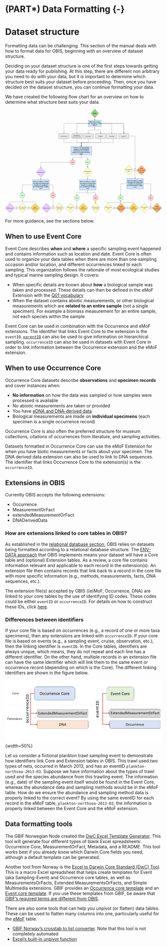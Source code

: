 # (PART\*) Data Formatting {-}

# Dataset structure

Formatting data can be challenging. This section of the manual deals with how to format data for OBIS, beginning with an overview of dataset structure.

Deciding on your dataset structure is one of the first steps towards getting your data ready for publishing. At this step, there are different non arbitrary you need to do with your data, but it is important to determine which structure best suits your dataset before proceeding. Then, once you have decided on the dataset structure, you can continue formatting your data.

We have created the following flow chart for an overview on how to determine what structure best suits your data.

<svg xmlns="http://www.w3.org/2000/svg" xmlns:xlink="http://www.w3.org/1999/xlink" version="1.1" width="1798px" viewBox="-0.5 -0.5 1798 1191" content="&lt;mxfile&gt;&lt;diagram name=&quot;OBIS-datastructure&quot; id=&quot;WIOOF-Vvk7kjg27J6qeT&quot;&gt;&lt;mxGraphModel dx=&quot;3528&quot; dy=&quot;1525&quot; grid=&quot;1&quot; gridSize=&quot;10&quot; guides=&quot;1&quot; tooltips=&quot;1&quot; connect=&quot;1&quot; arrows=&quot;1&quot; fold=&quot;1&quot; page=&quot;1&quot; pageScale=&quot;1&quot; pageWidth=&quot;1100&quot; pageHeight=&quot;850&quot; math=&quot;0&quot; shadow=&quot;0&quot;&gt;&lt;root&gt;&lt;mxCell id=&quot;hc1PMB7uW3_f1QSLA8F5-0&quot;/&gt;&lt;mxCell id=&quot;hc1PMB7uW3_f1QSLA8F5-1&quot; parent=&quot;hc1PMB7uW3_f1QSLA8F5-0&quot;/&gt;&lt;mxCell id=&quot;hc1PMB7uW3_f1QSLA8F5-2&quot; value=&quot;&quot; style=&quot;edgeStyle=orthogonalEdgeStyle;rounded=0;orthogonalLoop=1;jettySize=auto;html=1;fontSize=15;&quot; parent=&quot;hc1PMB7uW3_f1QSLA8F5-1&quot; source=&quot;hc1PMB7uW3_f1QSLA8F5-9&quot; target=&quot;hc1PMB7uW3_f1QSLA8F5-10&quot; edge=&quot;1&quot;&gt;&lt;mxGeometry relative=&quot;1&quot; as=&quot;geometry&quot;/&gt;&lt;/mxCell&gt;&lt;mxCell id=&quot;hc1PMB7uW3_f1QSLA8F5-3&quot; value=&quot;&quot; style=&quot;edgeStyle=orthogonalEdgeStyle;rounded=0;orthogonalLoop=1;jettySize=auto;html=1;fontSize=15;&quot; parent=&quot;hc1PMB7uW3_f1QSLA8F5-1&quot; source=&quot;hc1PMB7uW3_f1QSLA8F5-9&quot; target=&quot;hc1PMB7uW3_f1QSLA8F5-12&quot; edge=&quot;1&quot;&gt;&lt;mxGeometry relative=&quot;1&quot; as=&quot;geometry&quot;/&gt;&lt;/mxCell&gt;&lt;mxCell id=&quot;hc1PMB7uW3_f1QSLA8F5-4&quot; value=&quot;&quot; style=&quot;edgeStyle=orthogonalEdgeStyle;rounded=0;orthogonalLoop=1;jettySize=auto;html=1;fontSize=15;&quot; parent=&quot;hc1PMB7uW3_f1QSLA8F5-1&quot; source=&quot;hc1PMB7uW3_f1QSLA8F5-9&quot; target=&quot;hc1PMB7uW3_f1QSLA8F5-12&quot; edge=&quot;1&quot;&gt;&lt;mxGeometry relative=&quot;1&quot; as=&quot;geometry&quot;/&gt;&lt;/mxCell&gt;&lt;mxCell id=&quot;hc1PMB7uW3_f1QSLA8F5-5&quot; style=&quot;edgeStyle=orthogonalEdgeStyle;rounded=0;orthogonalLoop=1;jettySize=auto;html=1;fontSize=15;&quot; parent=&quot;hc1PMB7uW3_f1QSLA8F5-1&quot; source=&quot;hc1PMB7uW3_f1QSLA8F5-9&quot; target=&quot;hc1PMB7uW3_f1QSLA8F5-24&quot; edge=&quot;1&quot;&gt;&lt;mxGeometry relative=&quot;1&quot; as=&quot;geometry&quot;/&gt;&lt;/mxCell&gt;&lt;mxCell id=&quot;hc1PMB7uW3_f1QSLA8F5-6&quot; style=&quot;edgeStyle=orthogonalEdgeStyle;rounded=0;orthogonalLoop=1;jettySize=auto;html=1;fontSize=15;&quot; parent=&quot;hc1PMB7uW3_f1QSLA8F5-1&quot; source=&quot;hc1PMB7uW3_f1QSLA8F5-9&quot; target=&quot;hc1PMB7uW3_f1QSLA8F5-15&quot; edge=&quot;1&quot;&gt;&lt;mxGeometry relative=&quot;1&quot; as=&quot;geometry&quot;/&gt;&lt;/mxCell&gt;&lt;mxCell id=&quot;hc1PMB7uW3_f1QSLA8F5-7&quot; style=&quot;edgeStyle=orthogonalEdgeStyle;rounded=0;orthogonalLoop=1;jettySize=auto;html=1;fontSize=15;&quot; parent=&quot;hc1PMB7uW3_f1QSLA8F5-1&quot; source=&quot;hc1PMB7uW3_f1QSLA8F5-9&quot; target=&quot;hc1PMB7uW3_f1QSLA8F5-19&quot; edge=&quot;1&quot;&gt;&lt;mxGeometry relative=&quot;1&quot; as=&quot;geometry&quot;/&gt;&lt;/mxCell&gt;&lt;mxCell id=&quot;hc1PMB7uW3_f1QSLA8F5-8&quot; style=&quot;edgeStyle=orthogonalEdgeStyle;rounded=0;orthogonalLoop=1;jettySize=auto;html=1;fontSize=15;&quot; parent=&quot;hc1PMB7uW3_f1QSLA8F5-1&quot; source=&quot;hc1PMB7uW3_f1QSLA8F5-9&quot; target=&quot;hc1PMB7uW3_f1QSLA8F5-17&quot; edge=&quot;1&quot;&gt;&lt;mxGeometry relative=&quot;1&quot; as=&quot;geometry&quot;/&gt;&lt;/mxCell&gt;&lt;mxCell id=&quot;hc1PMB7uW3_f1QSLA8F5-9&quot; value=&quot;What kind of data do&amp;amp;nbsp; you have, or will collect?&quot; style=&quot;rounded=0;whiteSpace=wrap;html=1;shadow=0;fillColor=#CCE5FF;fontStyle=1;fontSize=15;&quot; parent=&quot;hc1PMB7uW3_f1QSLA8F5-1&quot; vertex=&quot;1&quot;&gt;&lt;mxGeometry x=&quot;-440&quot; y=&quot;-700&quot; width=&quot;150&quot; height=&quot;70&quot; as=&quot;geometry&quot;/&gt;&lt;/mxCell&gt;&lt;mxCell id=&quot;hc1PMB7uW3_f1QSLA8F5-10&quot; value=&quot;occurrence&quot; style=&quot;rounded=1;whiteSpace=wrap;html=1;fillColor=#E6E6E6;fontSize=15;&quot; parent=&quot;hc1PMB7uW3_f1QSLA8F5-1&quot; vertex=&quot;1&quot;&gt;&lt;mxGeometry x=&quot;-780&quot; y=&quot;-550&quot; width=&quot;120&quot; height=&quot;60&quot; as=&quot;geometry&quot;/&gt;&lt;/mxCell&gt;&lt;mxCell id=&quot;hc1PMB7uW3_f1QSLA8F5-11&quot; value=&quot;&quot; style=&quot;edgeStyle=orthogonalEdgeStyle;rounded=0;orthogonalLoop=1;jettySize=auto;html=1;entryX=0.5;entryY=0;entryDx=0;entryDy=0;entryPerimeter=0;fontSize=15;&quot; parent=&quot;hc1PMB7uW3_f1QSLA8F5-1&quot; source=&quot;hc1PMB7uW3_f1QSLA8F5-12&quot; target=&quot;hc1PMB7uW3_f1QSLA8F5-57&quot; edge=&quot;1&quot;&gt;&lt;mxGeometry relative=&quot;1&quot; as=&quot;geometry&quot;&gt;&lt;mxPoint x=&quot;81&quot; y=&quot;-280&quot; as=&quot;targetPoint&quot;/&gt;&lt;/mxGeometry&gt;&lt;/mxCell&gt;&lt;mxCell id=&quot;hc1PMB7uW3_f1QSLA8F5-12&quot; value=&quot;genetic&quot; style=&quot;whiteSpace=wrap;html=1;rounded=1;fillColor=#E6E6E6;fontSize=15;&quot; parent=&quot;hc1PMB7uW3_f1QSLA8F5-1&quot; vertex=&quot;1&quot;&gt;&lt;mxGeometry x=&quot;-91.5&quot; y=&quot;-550&quot; width=&quot;120&quot; height=&quot;60&quot; as=&quot;geometry&quot;/&gt;&lt;/mxCell&gt;&lt;mxCell id=&quot;hc1PMB7uW3_f1QSLA8F5-13&quot; style=&quot;edgeStyle=orthogonalEdgeStyle;rounded=0;orthogonalLoop=1;jettySize=auto;html=1;exitX=0.5;exitY=1;exitDx=0;exitDy=0;fontSize=15;&quot; parent=&quot;hc1PMB7uW3_f1QSLA8F5-1&quot; source=&quot;hc1PMB7uW3_f1QSLA8F5-24&quot; target=&quot;hc1PMB7uW3_f1QSLA8F5-22&quot; edge=&quot;1&quot;&gt;&lt;mxGeometry relative=&quot;1&quot; as=&quot;geometry&quot;/&gt;&lt;/mxCell&gt;&lt;mxCell id=&quot;hc1PMB7uW3_f1QSLA8F5-14&quot; style=&quot;edgeStyle=orthogonalEdgeStyle;rounded=0;orthogonalLoop=1;jettySize=auto;html=1;entryX=0.5;entryY=0;entryDx=0;entryDy=0;fontSize=15;&quot; parent=&quot;hc1PMB7uW3_f1QSLA8F5-1&quot; source=&quot;hc1PMB7uW3_f1QSLA8F5-15&quot; target=&quot;hc1PMB7uW3_f1QSLA8F5-22&quot; edge=&quot;1&quot;&gt;&lt;mxGeometry relative=&quot;1&quot; as=&quot;geometry&quot;&gt;&lt;mxPoint x=&quot;-560&quot; y=&quot;-400&quot; as=&quot;targetPoint&quot;/&gt;&lt;/mxGeometry&gt;&lt;/mxCell&gt;&lt;mxCell id=&quot;hc1PMB7uW3_f1QSLA8F5-15&quot; value=&quot;biomass&quot; style=&quot;whiteSpace=wrap;html=1;rounded=1;fillColor=#E6E6E6;fontSize=15;&quot; parent=&quot;hc1PMB7uW3_f1QSLA8F5-1&quot; vertex=&quot;1&quot;&gt;&lt;mxGeometry x=&quot;-500&quot; y=&quot;-550&quot; width=&quot;120&quot; height=&quot;60&quot; as=&quot;geometry&quot;/&gt;&lt;/mxCell&gt;&lt;mxCell id=&quot;hc1PMB7uW3_f1QSLA8F5-16&quot; style=&quot;edgeStyle=orthogonalEdgeStyle;rounded=0;orthogonalLoop=1;jettySize=auto;html=1;exitX=0.625;exitY=1;exitDx=0;exitDy=0;exitPerimeter=0;fontSize=15;&quot; parent=&quot;hc1PMB7uW3_f1QSLA8F5-1&quot; source=&quot;hc1PMB7uW3_f1QSLA8F5-17&quot; target=&quot;hc1PMB7uW3_f1QSLA8F5-22&quot; edge=&quot;1&quot;&gt;&lt;mxGeometry relative=&quot;1&quot; as=&quot;geometry&quot;/&gt;&lt;/mxCell&gt;&lt;mxCell id=&quot;hc1PMB7uW3_f1QSLA8F5-17&quot; value=&quot;tracking&quot; style=&quot;whiteSpace=wrap;html=1;rounded=1;fillColor=#E6E6E6;fontSize=15;&quot; parent=&quot;hc1PMB7uW3_f1QSLA8F5-1&quot; vertex=&quot;1&quot;&gt;&lt;mxGeometry x=&quot;-230&quot; y=&quot;-550&quot; width=&quot;120&quot; height=&quot;60&quot; as=&quot;geometry&quot;/&gt;&lt;/mxCell&gt;&lt;mxCell id=&quot;hc1PMB7uW3_f1QSLA8F5-18&quot; style=&quot;edgeStyle=orthogonalEdgeStyle;rounded=0;orthogonalLoop=1;jettySize=auto;html=1;entryX=0.5;entryY=0;entryDx=0;entryDy=0;exitX=0.5;exitY=1;exitDx=0;exitDy=0;fontSize=15;&quot; parent=&quot;hc1PMB7uW3_f1QSLA8F5-1&quot; source=&quot;hc1PMB7uW3_f1QSLA8F5-19&quot; target=&quot;hc1PMB7uW3_f1QSLA8F5-22&quot; edge=&quot;1&quot;&gt;&lt;mxGeometry relative=&quot;1&quot; as=&quot;geometry&quot;/&gt;&lt;/mxCell&gt;&lt;mxCell id=&quot;hc1PMB7uW3_f1QSLA8F5-19&quot; value=&quot;habitat&quot; style=&quot;whiteSpace=wrap;html=1;rounded=1;fillColor=#E6E6E6;fontSize=15;&quot; parent=&quot;hc1PMB7uW3_f1QSLA8F5-1&quot; vertex=&quot;1&quot;&gt;&lt;mxGeometry x=&quot;-360&quot; y=&quot;-550&quot; width=&quot;120&quot; height=&quot;60&quot; as=&quot;geometry&quot;/&gt;&lt;/mxCell&gt;&lt;mxCell id=&quot;hc1PMB7uW3_f1QSLA8F5-20&quot; style=&quot;edgeStyle=orthogonalEdgeStyle;rounded=0;orthogonalLoop=1;jettySize=auto;html=1;fontSize=15;&quot; parent=&quot;hc1PMB7uW3_f1QSLA8F5-1&quot; source=&quot;hc1PMB7uW3_f1QSLA8F5-22&quot; target=&quot;hc1PMB7uW3_f1QSLA8F5-26&quot; edge=&quot;1&quot;&gt;&lt;mxGeometry relative=&quot;1&quot; as=&quot;geometry&quot;/&gt;&lt;/mxCell&gt;&lt;mxCell id=&quot;hc1PMB7uW3_f1QSLA8F5-21&quot; style=&quot;edgeStyle=orthogonalEdgeStyle;rounded=0;orthogonalLoop=1;jettySize=auto;html=1;fontSize=15;&quot; parent=&quot;hc1PMB7uW3_f1QSLA8F5-1&quot; source=&quot;hc1PMB7uW3_f1QSLA8F5-22&quot; target=&quot;hc1PMB7uW3_f1QSLA8F5-28&quot; edge=&quot;1&quot;&gt;&lt;mxGeometry relative=&quot;1&quot; as=&quot;geometry&quot;/&gt;&lt;/mxCell&gt;&lt;mxCell id=&quot;hc1PMB7uW3_f1QSLA8F5-22&quot; value=&quot;&amp;lt;span class=&amp;quot;notion-enable-hover&amp;quot; data-token-index=&amp;quot;0&amp;quot;&amp;gt;Is there a 1:1 relationship between event/sampling information (e.g. location, sample, etc.) and occurrence data?&amp;lt;/span&amp;gt;&quot; style=&quot;whiteSpace=wrap;html=1;rounded=0;fontStyle=1;fillColor=#CCE5FF;fontSize=15;&quot; parent=&quot;hc1PMB7uW3_f1QSLA8F5-1&quot; vertex=&quot;1&quot;&gt;&lt;mxGeometry x=&quot;-640&quot; y=&quot;-400&quot; width=&quot;240&quot; height=&quot;97&quot; as=&quot;geometry&quot;/&gt;&lt;/mxCell&gt;&lt;mxCell id=&quot;hc1PMB7uW3_f1QSLA8F5-23&quot; value=&quot;&quot; style=&quot;edgeStyle=orthogonalEdgeStyle;rounded=0;orthogonalLoop=1;jettySize=auto;html=1;entryX=0.5;entryY=0;entryDx=0;entryDy=0;exitX=0.5;exitY=1;exitDx=0;exitDy=0;fontSize=15;&quot; parent=&quot;hc1PMB7uW3_f1QSLA8F5-1&quot; source=&quot;hc1PMB7uW3_f1QSLA8F5-10&quot; target=&quot;hc1PMB7uW3_f1QSLA8F5-22&quot; edge=&quot;1&quot;&gt;&lt;mxGeometry relative=&quot;1&quot; as=&quot;geometry&quot;&gt;&lt;mxPoint x=&quot;-540&quot; y=&quot;-520&quot; as=&quot;sourcePoint&quot;/&gt;&lt;mxPoint x=&quot;-420&quot; y=&quot;-370&quot; as=&quot;targetPoint&quot;/&gt;&lt;/mxGeometry&gt;&lt;/mxCell&gt;&lt;mxCell id=&quot;hc1PMB7uW3_f1QSLA8F5-24&quot; value=&quot;abundance, percent cover&quot; style=&quot;whiteSpace=wrap;html=1;rounded=1;fillColor=#E6E6E6;fontSize=15;&quot; parent=&quot;hc1PMB7uW3_f1QSLA8F5-1&quot; vertex=&quot;1&quot;&gt;&lt;mxGeometry x=&quot;-630&quot; y=&quot;-550&quot; width=&quot;120&quot; height=&quot;60&quot; as=&quot;geometry&quot;/&gt;&lt;/mxCell&gt;&lt;mxCell id=&quot;hc1PMB7uW3_f1QSLA8F5-25&quot; value=&quot;&quot; style=&quot;edgeStyle=orthogonalEdgeStyle;rounded=0;orthogonalLoop=1;jettySize=auto;html=1;fontSize=15;exitX=0;exitY=0.5;exitDx=0;exitDy=0;&quot; parent=&quot;hc1PMB7uW3_f1QSLA8F5-1&quot; source=&quot;hc1PMB7uW3_f1QSLA8F5-28&quot; target=&quot;hc1PMB7uW3_f1QSLA8F5-34&quot; edge=&quot;1&quot;&gt;&lt;mxGeometry relative=&quot;1&quot; as=&quot;geometry&quot;/&gt;&lt;/mxCell&gt;&lt;mxCell id=&quot;hc1PMB7uW3_f1QSLA8F5-26&quot; value=&quot;Yes&quot; style=&quot;ellipse;whiteSpace=wrap;html=1;fillColor=#CCFFCC;fontSize=15;&quot; parent=&quot;hc1PMB7uW3_f1QSLA8F5-1&quot; vertex=&quot;1&quot;&gt;&lt;mxGeometry x=&quot;-476&quot; y=&quot;-250&quot; width=&quot;60&quot; height=&quot;60&quot; as=&quot;geometry&quot;/&gt;&lt;/mxCell&gt;&lt;mxCell id=&quot;hc1PMB7uW3_f1QSLA8F5-27&quot; value=&quot;&quot; style=&quot;edgeStyle=orthogonalEdgeStyle;rounded=0;orthogonalLoop=1;jettySize=auto;html=1;fontSize=15;exitX=0.5;exitY=1;exitDx=0;exitDy=0;&quot; parent=&quot;hc1PMB7uW3_f1QSLA8F5-1&quot; source=&quot;hc1PMB7uW3_f1QSLA8F5-26&quot; target=&quot;hc1PMB7uW3_f1QSLA8F5-36&quot; edge=&quot;1&quot;&gt;&lt;mxGeometry relative=&quot;1&quot; as=&quot;geometry&quot;&gt;&lt;mxPoint x=&quot;-340&quot; y=&quot;-180&quot; as=&quot;sourcePoint&quot;/&gt;&lt;/mxGeometry&gt;&lt;/mxCell&gt;&lt;mxCell id=&quot;hc1PMB7uW3_f1QSLA8F5-28&quot; value=&quot;No&quot; style=&quot;ellipse;whiteSpace=wrap;html=1;fillColor=#FFCCCC;fontSize=15;&quot; parent=&quot;hc1PMB7uW3_f1QSLA8F5-1&quot; vertex=&quot;1&quot;&gt;&lt;mxGeometry x=&quot;-649&quot; y=&quot;-250&quot; width=&quot;60&quot; height=&quot;60&quot; as=&quot;geometry&quot;/&gt;&lt;/mxCell&gt;&lt;mxCell id=&quot;hc1PMB7uW3_f1QSLA8F5-29&quot; style=&quot;edgeStyle=orthogonalEdgeStyle;rounded=0;orthogonalLoop=1;jettySize=auto;html=1;fontSize=15;&quot; parent=&quot;hc1PMB7uW3_f1QSLA8F5-1&quot; source=&quot;hc1PMB7uW3_f1QSLA8F5-31&quot; target=&quot;hc1PMB7uW3_f1QSLA8F5-38&quot; edge=&quot;1&quot;&gt;&lt;mxGeometry relative=&quot;1&quot; as=&quot;geometry&quot;/&gt;&lt;/mxCell&gt;&lt;mxCell id=&quot;hc1PMB7uW3_f1QSLA8F5-30&quot; style=&quot;edgeStyle=orthogonalEdgeStyle;rounded=0;orthogonalLoop=1;jettySize=auto;html=1;fontSize=15;&quot; parent=&quot;hc1PMB7uW3_f1QSLA8F5-1&quot; source=&quot;hc1PMB7uW3_f1QSLA8F5-31&quot; target=&quot;hc1PMB7uW3_f1QSLA8F5-40&quot; edge=&quot;1&quot;&gt;&lt;mxGeometry relative=&quot;1&quot; as=&quot;geometry&quot;/&gt;&lt;/mxCell&gt;&lt;mxCell id=&quot;hc1PMB7uW3_f1QSLA8F5-31&quot; value=&quot;&amp;lt;b style=&amp;quot;font-size: 15px;&amp;quot;&amp;gt;Have (or will) you collect any data associated with samples or sampling? (e.g. temperature, length, etc.)&amp;lt;/b&amp;gt;&quot; style=&quot;whiteSpace=wrap;html=1;rounded=0;fillColor=#CCE5FF;fontSize=15;&quot; parent=&quot;hc1PMB7uW3_f1QSLA8F5-1&quot; vertex=&quot;1&quot;&gt;&lt;mxGeometry x=&quot;-1078.5&quot; y=&quot;-20&quot; width=&quot;190&quot; height=&quot;120&quot; as=&quot;geometry&quot;/&gt;&lt;/mxCell&gt;&lt;mxCell id=&quot;hc1PMB7uW3_f1QSLA8F5-33&quot; style=&quot;edgeStyle=orthogonalEdgeStyle;rounded=0;orthogonalLoop=1;jettySize=auto;html=1;fontSize=15;&quot; parent=&quot;hc1PMB7uW3_f1QSLA8F5-1&quot; source=&quot;hc1PMB7uW3_f1QSLA8F5-34&quot; target=&quot;hc1PMB7uW3_f1QSLA8F5-31&quot; edge=&quot;1&quot;&gt;&lt;mxGeometry relative=&quot;1&quot; as=&quot;geometry&quot;/&gt;&lt;/mxCell&gt;&lt;mxCell id=&quot;hc1PMB7uW3_f1QSLA8F5-34&quot; value=&quot;Event core&quot; style=&quot;rhombus;whiteSpace=wrap;html=1;fillColor=#E5CCFF;fontSize=15;&quot; parent=&quot;hc1PMB7uW3_f1QSLA8F5-1&quot; vertex=&quot;1&quot;&gt;&lt;mxGeometry x=&quot;-1038&quot; y=&quot;-160&quot; width=&quot;109&quot; height=&quot;110&quot; as=&quot;geometry&quot;/&gt;&lt;/mxCell&gt;&lt;mxCell id=&quot;hc1PMB7uW3_f1QSLA8F5-35&quot; style=&quot;edgeStyle=orthogonalEdgeStyle;rounded=0;orthogonalLoop=1;jettySize=auto;html=1;exitX=0.5;exitY=1;exitDx=0;exitDy=0;fontSize=15;&quot; parent=&quot;hc1PMB7uW3_f1QSLA8F5-1&quot; source=&quot;hc1PMB7uW3_f1QSLA8F5-36&quot; target=&quot;hc1PMB7uW3_f1QSLA8F5-67&quot; edge=&quot;1&quot;&gt;&lt;mxGeometry relative=&quot;1&quot; as=&quot;geometry&quot;/&gt;&lt;/mxCell&gt;&lt;mxCell id=&quot;hc1PMB7uW3_f1QSLA8F5-36&quot; value=&quot;Occurrence Core&quot; style=&quot;rhombus;whiteSpace=wrap;html=1;fillColor=#FFFFCC;fontSize=15;&quot; parent=&quot;hc1PMB7uW3_f1QSLA8F5-1&quot; vertex=&quot;1&quot;&gt;&lt;mxGeometry x=&quot;-500.5&quot; y=&quot;-160&quot; width=&quot;109&quot; height=&quot;110&quot; as=&quot;geometry&quot;/&gt;&lt;/mxCell&gt;&lt;mxCell id=&quot;hc1PMB7uW3_f1QSLA8F5-37&quot; value=&quot;&quot; style=&quot;edgeStyle=orthogonalEdgeStyle;rounded=0;orthogonalLoop=1;jettySize=auto;html=1;entryX=0.1;entryY=0.5;entryDx=0;entryDy=0;entryPerimeter=0;fontSize=15;exitX=0.5;exitY=1;exitDx=0;exitDy=0;&quot; parent=&quot;hc1PMB7uW3_f1QSLA8F5-1&quot; source=&quot;hc1PMB7uW3_f1QSLA8F5-38&quot; target=&quot;6&quot; edge=&quot;1&quot;&gt;&lt;mxGeometry relative=&quot;1&quot; as=&quot;geometry&quot;&gt;&lt;mxPoint x=&quot;-1002&quot; y=&quot;218.5&quot; as=&quot;sourcePoint&quot;/&gt;&lt;/mxGeometry&gt;&lt;/mxCell&gt;&lt;mxCell id=&quot;hc1PMB7uW3_f1QSLA8F5-38&quot; value=&quot;Yes&quot; style=&quot;ellipse;whiteSpace=wrap;html=1;fillColor=#CCFFCC;fontSize=15;&quot; parent=&quot;hc1PMB7uW3_f1QSLA8F5-1&quot; vertex=&quot;1&quot;&gt;&lt;mxGeometry x=&quot;-1227.5&quot; y=&quot;130&quot; width=&quot;60&quot; height=&quot;60&quot; as=&quot;geometry&quot;/&gt;&lt;/mxCell&gt;&lt;mxCell id=&quot;hc1PMB7uW3_f1QSLA8F5-39&quot; value=&quot;&quot; style=&quot;edgeStyle=orthogonalEdgeStyle;rounded=0;orthogonalLoop=1;jettySize=auto;html=1;fontSize=15;entryX=0.5;entryY=0;entryDx=0;entryDy=0;entryPerimeter=0;&quot; parent=&quot;hc1PMB7uW3_f1QSLA8F5-1&quot; source=&quot;hc1PMB7uW3_f1QSLA8F5-40&quot; target=&quot;2&quot; edge=&quot;1&quot;&gt;&lt;mxGeometry relative=&quot;1&quot; as=&quot;geometry&quot;/&gt;&lt;/mxCell&gt;&lt;mxCell id=&quot;hc1PMB7uW3_f1QSLA8F5-40&quot; value=&quot;No&quot; style=&quot;ellipse;whiteSpace=wrap;html=1;fillColor=#FFCCCC;fontSize=15;&quot; parent=&quot;hc1PMB7uW3_f1QSLA8F5-1&quot; vertex=&quot;1&quot;&gt;&lt;mxGeometry x=&quot;-874.5&quot; y=&quot;130&quot; width=&quot;60&quot; height=&quot;60&quot; as=&quot;geometry&quot;/&gt;&lt;/mxCell&gt;&lt;mxCell id=&quot;hc1PMB7uW3_f1QSLA8F5-41&quot; value=&quot;Event core&quot; style=&quot;rhombus;whiteSpace=wrap;html=1;fillColor=#E5CCFF;fontSize=15;&quot; parent=&quot;hc1PMB7uW3_f1QSLA8F5-1&quot; vertex=&quot;1&quot;&gt;&lt;mxGeometry x=&quot;-1393&quot; y=&quot;249.5&quot; width=&quot;109&quot; height=&quot;110&quot; as=&quot;geometry&quot;/&gt;&lt;/mxCell&gt;&lt;mxCell id=&quot;hc1PMB7uW3_f1QSLA8F5-42&quot; value=&quot;Event core&quot; style=&quot;rhombus;whiteSpace=wrap;html=1;fillColor=#E5CCFF;fontSize=15;&quot; parent=&quot;hc1PMB7uW3_f1QSLA8F5-1&quot; vertex=&quot;1&quot;&gt;&lt;mxGeometry x=&quot;-973.5&quot; y=&quot;249.5&quot; width=&quot;109&quot; height=&quot;110&quot; as=&quot;geometry&quot;/&gt;&lt;/mxCell&gt;&lt;mxCell id=&quot;hc1PMB7uW3_f1QSLA8F5-43&quot; style=&quot;edgeStyle=orthogonalEdgeStyle;rounded=0;orthogonalLoop=1;jettySize=auto;html=1;exitX=0.5;exitY=1;exitDx=0;exitDy=0;exitPerimeter=0;fontSize=15;&quot; parent=&quot;hc1PMB7uW3_f1QSLA8F5-1&quot; source=&quot;hc1PMB7uW3_f1QSLA8F5-57&quot; target=&quot;hc1PMB7uW3_f1QSLA8F5-47&quot; edge=&quot;1&quot;&gt;&lt;mxGeometry relative=&quot;1&quot; as=&quot;geometry&quot;&gt;&lt;mxPoint x=&quot;164.5&quot; y=&quot;44&quot; as=&quot;sourcePoint&quot;/&gt;&lt;/mxGeometry&gt;&lt;/mxCell&gt;&lt;mxCell id=&quot;hc1PMB7uW3_f1QSLA8F5-44&quot; value=&quot;Occurrence Core&quot; style=&quot;rhombus;whiteSpace=wrap;html=1;rounded=0;fillColor=#FFFFCC;fontSize=15;&quot; parent=&quot;hc1PMB7uW3_f1QSLA8F5-1&quot; vertex=&quot;1&quot;&gt;&lt;mxGeometry x=&quot;-30&quot; y=&quot;-183.5&quot; width=&quot;109&quot; height=&quot;110&quot; as=&quot;geometry&quot;/&gt;&lt;/mxCell&gt;&lt;mxCell id=&quot;hc1PMB7uW3_f1QSLA8F5-45&quot; style=&quot;edgeStyle=orthogonalEdgeStyle;rounded=0;orthogonalLoop=1;jettySize=auto;html=1;&quot; parent=&quot;hc1PMB7uW3_f1QSLA8F5-1&quot; source=&quot;hc1PMB7uW3_f1QSLA8F5-47&quot; target=&quot;hc1PMB7uW3_f1QSLA8F5-49&quot; edge=&quot;1&quot;&gt;&lt;mxGeometry relative=&quot;1&quot; as=&quot;geometry&quot;/&gt;&lt;/mxCell&gt;&lt;mxCell id=&quot;hc1PMB7uW3_f1QSLA8F5-46&quot; style=&quot;edgeStyle=orthogonalEdgeStyle;rounded=0;orthogonalLoop=1;jettySize=auto;html=1;&quot; parent=&quot;hc1PMB7uW3_f1QSLA8F5-1&quot; source=&quot;hc1PMB7uW3_f1QSLA8F5-47&quot; target=&quot;hc1PMB7uW3_f1QSLA8F5-51&quot; edge=&quot;1&quot;&gt;&lt;mxGeometry relative=&quot;1&quot; as=&quot;geometry&quot;/&gt;&lt;/mxCell&gt;&lt;mxCell id=&quot;hc1PMB7uW3_f1QSLA8F5-47&quot; value=&quot;&amp;lt;b style=&amp;quot;font-size: 15px;&amp;quot;&amp;gt;Have (or will) you collect any data associated with samples or sampling? (e.g. temperature, length, etc.)&amp;lt;/b&amp;gt;&quot; style=&quot;whiteSpace=wrap;html=1;rounded=0;fillColor=#CCE5FF;fontSize=15;&quot; parent=&quot;hc1PMB7uW3_f1QSLA8F5-1&quot; vertex=&quot;1&quot;&gt;&lt;mxGeometry x=&quot;2.5&quot; y=&quot;-33.5&quot; width=&quot;190&quot; height=&quot;120&quot; as=&quot;geometry&quot;/&gt;&lt;/mxCell&gt;&lt;mxCell id=&quot;hc1PMB7uW3_f1QSLA8F5-48&quot; style=&quot;edgeStyle=orthogonalEdgeStyle;rounded=0;orthogonalLoop=1;jettySize=auto;html=1;exitX=0.5;exitY=1;exitDx=0;exitDy=0;entryX=0.1;entryY=0.5;entryDx=0;entryDy=0;entryPerimeter=0;fontSize=15;&quot; parent=&quot;hc1PMB7uW3_f1QSLA8F5-1&quot; source=&quot;hc1PMB7uW3_f1QSLA8F5-49&quot; target=&quot;hc1PMB7uW3_f1QSLA8F5-64&quot; edge=&quot;1&quot;&gt;&lt;mxGeometry relative=&quot;1&quot; as=&quot;geometry&quot;/&gt;&lt;/mxCell&gt;&lt;mxCell id=&quot;hc1PMB7uW3_f1QSLA8F5-49&quot; value=&quot;Yes&quot; style=&quot;ellipse;whiteSpace=wrap;html=1;fillColor=#CCFFCC;fontSize=15;&quot; parent=&quot;hc1PMB7uW3_f1QSLA8F5-1&quot; vertex=&quot;1&quot;&gt;&lt;mxGeometry x=&quot;-99&quot; y=&quot;158.5&quot; width=&quot;60&quot; height=&quot;60&quot; as=&quot;geometry&quot;/&gt;&lt;/mxCell&gt;&lt;mxCell id=&quot;hc1PMB7uW3_f1QSLA8F5-50&quot; value=&quot;&quot; style=&quot;edgeStyle=orthogonalEdgeStyle;rounded=0;orthogonalLoop=1;jettySize=auto;html=1;entryX=0.5;entryY=0;entryDx=0;entryDy=0;entryPerimeter=0;fontSize=15;&quot; parent=&quot;hc1PMB7uW3_f1QSLA8F5-1&quot; source=&quot;hc1PMB7uW3_f1QSLA8F5-51&quot; target=&quot;hc1PMB7uW3_f1QSLA8F5-62&quot; edge=&quot;1&quot;&gt;&lt;mxGeometry relative=&quot;1&quot; as=&quot;geometry&quot;/&gt;&lt;/mxCell&gt;&lt;mxCell id=&quot;hc1PMB7uW3_f1QSLA8F5-51&quot; value=&quot;No&quot; style=&quot;ellipse;whiteSpace=wrap;html=1;fillColor=#FFCCCC;fontSize=15;&quot; parent=&quot;hc1PMB7uW3_f1QSLA8F5-1&quot; vertex=&quot;1&quot;&gt;&lt;mxGeometry x=&quot;248&quot; y=&quot;158.5&quot; width=&quot;60&quot; height=&quot;60&quot; as=&quot;geometry&quot;/&gt;&lt;/mxCell&gt;&lt;mxCell id=&quot;hc1PMB7uW3_f1QSLA8F5-52&quot; value=&quot;Occurrence &amp;lt;br style=&amp;quot;font-size: 15px;&amp;quot;&amp;gt;core&quot; style=&quot;rhombus;whiteSpace=wrap;html=1;fillColor=#FFFFCC;fontSize=15;&quot; parent=&quot;hc1PMB7uW3_f1QSLA8F5-1&quot; vertex=&quot;1&quot;&gt;&lt;mxGeometry x=&quot;-262&quot; y=&quot;249.5&quot; width=&quot;109&quot; height=&quot;110&quot; as=&quot;geometry&quot;/&gt;&lt;/mxCell&gt;&lt;mxCell id=&quot;hc1PMB7uW3_f1QSLA8F5-53&quot; value=&quot;Occurrence &amp;lt;br style=&amp;quot;font-size: 15px;&amp;quot;&amp;gt;core&quot; style=&quot;rhombus;whiteSpace=wrap;html=1;fillColor=#FFFFCC;fontSize=15;&quot; parent=&quot;hc1PMB7uW3_f1QSLA8F5-1&quot; vertex=&quot;1&quot;&gt;&lt;mxGeometry x=&quot;150&quot; y=&quot;249.5&quot; width=&quot;109&quot; height=&quot;110&quot; as=&quot;geometry&quot;/&gt;&lt;/mxCell&gt;&lt;mxCell id=&quot;hc1PMB7uW3_f1QSLA8F5-54&quot; value=&quot;DNA&amp;lt;br style=&amp;quot;font-size: 15px;&amp;quot;&amp;gt;derived data&amp;lt;br&amp;gt;extension&quot; style=&quot;rhombus;whiteSpace=wrap;html=1;rounded=0;fillColor=#FFB570;fontSize=15;&quot; parent=&quot;hc1PMB7uW3_f1QSLA8F5-1&quot; vertex=&quot;1&quot;&gt;&lt;mxGeometry x=&quot;116&quot; y=&quot;-183.5&quot; width=&quot;109&quot; height=&quot;110&quot; as=&quot;geometry&quot;/&gt;&lt;/mxCell&gt;&lt;mxCell id=&quot;hc1PMB7uW3_f1QSLA8F5-55&quot; style=&quot;edgeStyle=orthogonalEdgeStyle;rounded=0;orthogonalLoop=1;jettySize=auto;html=1;fontSize=15;&quot; parent=&quot;hc1PMB7uW3_f1QSLA8F5-1&quot; source=&quot;hc1PMB7uW3_f1QSLA8F5-56&quot; target=&quot;hc1PMB7uW3_f1QSLA8F5-9&quot; edge=&quot;1&quot;&gt;&lt;mxGeometry relative=&quot;1&quot; as=&quot;geometry&quot;/&gt;&lt;/mxCell&gt;&lt;mxCell id=&quot;hc1PMB7uW3_f1QSLA8F5-56&quot; value=&quot;Start&quot; style=&quot;rhombus;whiteSpace=wrap;html=1;fillColor=#97D077;fontSize=18;&quot; parent=&quot;hc1PMB7uW3_f1QSLA8F5-1&quot; vertex=&quot;1&quot;&gt;&lt;mxGeometry x=&quot;-410&quot; y=&quot;-830&quot; width=&quot;90&quot; height=&quot;100&quot; as=&quot;geometry&quot;/&gt;&lt;/mxCell&gt;&lt;mxCell id=&quot;hc1PMB7uW3_f1QSLA8F5-57&quot; value=&quot;&quot; style=&quot;shape=cross;whiteSpace=wrap;html=1;fontSize=15;&quot; parent=&quot;hc1PMB7uW3_f1QSLA8F5-1&quot; vertex=&quot;1&quot;&gt;&lt;mxGeometry x=&quot;82.5&quot; y=&quot;-143.5&quot; width=&quot;30&quot; height=&quot;30&quot; as=&quot;geometry&quot;/&gt;&lt;/mxCell&gt;&lt;mxCell id=&quot;hc1PMB7uW3_f1QSLA8F5-58&quot; value=&quot;eMoF&amp;lt;br style=&amp;quot;font-size: 15px;&amp;quot;&amp;gt;extension&quot; style=&quot;rhombus;whiteSpace=wrap;html=1;rounded=0;fillColor=#FFD966;fontSize=15;&quot; parent=&quot;hc1PMB7uW3_f1QSLA8F5-1&quot; vertex=&quot;1&quot;&gt;&lt;mxGeometry x=&quot;-1103&quot; y=&quot;250&quot; width=&quot;109&quot; height=&quot;110&quot; as=&quot;geometry&quot;/&gt;&lt;/mxCell&gt;&lt;mxCell id=&quot;hc1PMB7uW3_f1QSLA8F5-59&quot; value=&quot;eMoF&amp;lt;br style=&amp;quot;font-size: 15px;&amp;quot;&amp;gt;extension&quot; style=&quot;rhombus;whiteSpace=wrap;html=1;rounded=0;fillColor=#FFD966;fontSize=15;&quot; parent=&quot;hc1PMB7uW3_f1QSLA8F5-1&quot; vertex=&quot;1&quot;&gt;&lt;mxGeometry x=&quot;26.5&quot; y=&quot;249.5&quot; width=&quot;109&quot; height=&quot;110&quot; as=&quot;geometry&quot;/&gt;&lt;/mxCell&gt;&lt;mxCell id=&quot;hc1PMB7uW3_f1QSLA8F5-60&quot; value=&quot;&quot; style=&quot;shape=cross;whiteSpace=wrap;html=1;fontSize=15;&quot; parent=&quot;hc1PMB7uW3_f1QSLA8F5-1&quot; vertex=&quot;1&quot;&gt;&lt;mxGeometry x=&quot;-150&quot; y=&quot;289.5&quot; width=&quot;30&quot; height=&quot;30&quot; as=&quot;geometry&quot;/&gt;&lt;/mxCell&gt;&lt;mxCell id=&quot;hc1PMB7uW3_f1QSLA8F5-61&quot; value=&quot;&quot; style=&quot;shape=cross;whiteSpace=wrap;html=1;fontSize=15;&quot; parent=&quot;hc1PMB7uW3_f1QSLA8F5-1&quot; vertex=&quot;1&quot;&gt;&lt;mxGeometry x=&quot;-1281&quot; y=&quot;289.5&quot; width=&quot;30&quot; height=&quot;30&quot; as=&quot;geometry&quot;/&gt;&lt;/mxCell&gt;&lt;mxCell id=&quot;hc1PMB7uW3_f1QSLA8F5-62&quot; value=&quot;&quot; style=&quot;shape=cross;whiteSpace=wrap;html=1;fontSize=15;&quot; parent=&quot;hc1PMB7uW3_f1QSLA8F5-1&quot; vertex=&quot;1&quot;&gt;&lt;mxGeometry x=&quot;262&quot; y=&quot;289.5&quot; width=&quot;30&quot; height=&quot;30&quot; as=&quot;geometry&quot;/&gt;&lt;/mxCell&gt;&lt;mxCell id=&quot;hc1PMB7uW3_f1QSLA8F5-63&quot; value=&quot;&quot; style=&quot;shape=cross;whiteSpace=wrap;html=1;fontSize=15;&quot; parent=&quot;hc1PMB7uW3_f1QSLA8F5-1&quot; vertex=&quot;1&quot;&gt;&lt;mxGeometry x=&quot;-6&quot; y=&quot;289.5&quot; width=&quot;30&quot; height=&quot;30&quot; as=&quot;geometry&quot;/&gt;&lt;/mxCell&gt;&lt;mxCell id=&quot;hc1PMB7uW3_f1QSLA8F5-64&quot; value=&quot;&quot; style=&quot;shape=curlyBracket;whiteSpace=wrap;html=1;rounded=1;labelPosition=left;verticalLabelPosition=middle;align=right;verticalAlign=middle;rotation=90;fontSize=15;&quot; parent=&quot;hc1PMB7uW3_f1QSLA8F5-1&quot; vertex=&quot;1&quot;&gt;&lt;mxGeometry x=&quot;-79&quot; y=&quot;86.5&quot; width=&quot;20&quot; height=&quot;310&quot; as=&quot;geometry&quot;/&gt;&lt;/mxCell&gt;&lt;mxCell id=&quot;hc1PMB7uW3_f1QSLA8F5-65&quot; style=&quot;edgeStyle=orthogonalEdgeStyle;rounded=0;orthogonalLoop=1;jettySize=auto;html=1;entryX=0.5;entryY=0;entryDx=0;entryDy=0;fontSize=15;&quot; parent=&quot;hc1PMB7uW3_f1QSLA8F5-1&quot; source=&quot;hc1PMB7uW3_f1QSLA8F5-67&quot; target=&quot;hc1PMB7uW3_f1QSLA8F5-69&quot; edge=&quot;1&quot;&gt;&lt;mxGeometry relative=&quot;1&quot; as=&quot;geometry&quot;/&gt;&lt;/mxCell&gt;&lt;mxCell id=&quot;hc1PMB7uW3_f1QSLA8F5-66&quot; style=&quot;edgeStyle=orthogonalEdgeStyle;rounded=0;orthogonalLoop=1;jettySize=auto;html=1;fontSize=15;&quot; parent=&quot;hc1PMB7uW3_f1QSLA8F5-1&quot; source=&quot;hc1PMB7uW3_f1QSLA8F5-67&quot; target=&quot;hc1PMB7uW3_f1QSLA8F5-71&quot; edge=&quot;1&quot;&gt;&lt;mxGeometry relative=&quot;1&quot; as=&quot;geometry&quot;/&gt;&lt;/mxCell&gt;&lt;mxCell id=&quot;hc1PMB7uW3_f1QSLA8F5-67&quot; value=&quot;&amp;lt;b style=&amp;quot;font-size: 15px;&amp;quot;&amp;gt;Have (or will) you collect any data associated with samples or sampling? (e.g. temperature, length, etc.)&amp;lt;/b&amp;gt;&quot; style=&quot;whiteSpace=wrap;html=1;rounded=0;fillColor=#CCE5FF;fontSize=15;&quot; parent=&quot;hc1PMB7uW3_f1QSLA8F5-1&quot; vertex=&quot;1&quot;&gt;&lt;mxGeometry x=&quot;-541&quot; y=&quot;-20&quot; width=&quot;190&quot; height=&quot;120&quot; as=&quot;geometry&quot;/&gt;&lt;/mxCell&gt;&lt;mxCell id=&quot;hc1PMB7uW3_f1QSLA8F5-68&quot; value=&quot;&quot; style=&quot;edgeStyle=orthogonalEdgeStyle;rounded=0;orthogonalLoop=1;jettySize=auto;html=1;entryX=0.5;entryY=0;entryDx=0;entryDy=0;entryPerimeter=0;fontSize=15;&quot; parent=&quot;hc1PMB7uW3_f1QSLA8F5-1&quot; source=&quot;hc1PMB7uW3_f1QSLA8F5-69&quot; target=&quot;hc1PMB7uW3_f1QSLA8F5-75&quot; edge=&quot;1&quot;&gt;&lt;mxGeometry relative=&quot;1&quot; as=&quot;geometry&quot;/&gt;&lt;/mxCell&gt;&lt;mxCell id=&quot;hc1PMB7uW3_f1QSLA8F5-69&quot; value=&quot;Yes&quot; style=&quot;ellipse;whiteSpace=wrap;html=1;fillColor=#CCFFCC;fontSize=15;&quot; parent=&quot;hc1PMB7uW3_f1QSLA8F5-1&quot; vertex=&quot;1&quot;&gt;&lt;mxGeometry x=&quot;-601&quot; y=&quot;158.5&quot; width=&quot;60&quot; height=&quot;60&quot; as=&quot;geometry&quot;/&gt;&lt;/mxCell&gt;&lt;mxCell id=&quot;hc1PMB7uW3_f1QSLA8F5-70&quot; value=&quot;&quot; style=&quot;edgeStyle=orthogonalEdgeStyle;rounded=0;orthogonalLoop=1;jettySize=auto;html=1;fontSize=15;&quot; parent=&quot;hc1PMB7uW3_f1QSLA8F5-1&quot; source=&quot;hc1PMB7uW3_f1QSLA8F5-71&quot; target=&quot;hc1PMB7uW3_f1QSLA8F5-73&quot; edge=&quot;1&quot;&gt;&lt;mxGeometry relative=&quot;1&quot; as=&quot;geometry&quot;/&gt;&lt;/mxCell&gt;&lt;mxCell id=&quot;hc1PMB7uW3_f1QSLA8F5-71&quot; value=&quot;No&quot; style=&quot;ellipse;whiteSpace=wrap;html=1;fillColor=#FFCCCC;fontSize=15;&quot; parent=&quot;hc1PMB7uW3_f1QSLA8F5-1&quot; vertex=&quot;1&quot;&gt;&lt;mxGeometry x=&quot;-385&quot; y=&quot;158.5&quot; width=&quot;60&quot; height=&quot;60&quot; as=&quot;geometry&quot;/&gt;&lt;/mxCell&gt;&lt;mxCell id=&quot;hc1PMB7uW3_f1QSLA8F5-72&quot; value=&quot;Occurrence&amp;lt;br style=&amp;quot;font-size: 15px;&amp;quot;&amp;gt;core&quot; style=&quot;rhombus;whiteSpace=wrap;html=1;fillColor=#FFFFCC;fontSize=15;&quot; parent=&quot;hc1PMB7uW3_f1QSLA8F5-1&quot; vertex=&quot;1&quot;&gt;&lt;mxGeometry x=&quot;-698&quot; y=&quot;249.5&quot; width=&quot;109&quot; height=&quot;110&quot; as=&quot;geometry&quot;/&gt;&lt;/mxCell&gt;&lt;mxCell id=&quot;hc1PMB7uW3_f1QSLA8F5-73&quot; value=&quot;Occurrence&amp;lt;br style=&amp;quot;border-color: var(--border-color); font-size: 15px;&amp;quot;&amp;gt;core only&quot; style=&quot;rhombus;whiteSpace=wrap;html=1;fillColor=#FFFFCC;fontSize=15;&quot; parent=&quot;hc1PMB7uW3_f1QSLA8F5-1&quot; vertex=&quot;1&quot;&gt;&lt;mxGeometry x=&quot;-409.5&quot; y=&quot;249.5&quot; width=&quot;109&quot; height=&quot;110&quot; as=&quot;geometry&quot;/&gt;&lt;/mxCell&gt;&lt;mxCell id=&quot;hc1PMB7uW3_f1QSLA8F5-74&quot; value=&quot;eMoF&amp;lt;br style=&amp;quot;font-size: 15px;&amp;quot;&amp;gt;extension&quot; style=&quot;rhombus;whiteSpace=wrap;html=1;rounded=0;fillColor=#FFD966;fontSize=15;&quot; parent=&quot;hc1PMB7uW3_f1QSLA8F5-1&quot; vertex=&quot;1&quot;&gt;&lt;mxGeometry x=&quot;-552&quot; y=&quot;249.5&quot; width=&quot;109&quot; height=&quot;110&quot; as=&quot;geometry&quot;/&gt;&lt;/mxCell&gt;&lt;mxCell id=&quot;hc1PMB7uW3_f1QSLA8F5-75&quot; value=&quot;&quot; style=&quot;shape=cross;whiteSpace=wrap;html=1;fontSize=15;&quot; parent=&quot;hc1PMB7uW3_f1QSLA8F5-1&quot; vertex=&quot;1&quot;&gt;&lt;mxGeometry x=&quot;-586&quot; y=&quot;289.5&quot; width=&quot;30&quot; height=&quot;30&quot; as=&quot;geometry&quot;/&gt;&lt;/mxCell&gt;&lt;mxCell id=&quot;hc1PMB7uW3_f1QSLA8F5-76&quot; value=&quot;DNA&amp;lt;br style=&amp;quot;font-size: 15px;&amp;quot;&amp;gt;derived data&amp;lt;br&amp;gt;extension&quot; style=&quot;rhombus;whiteSpace=wrap;html=1;rounded=0;fillColor=#FFB570;fontSize=15;&quot; parent=&quot;hc1PMB7uW3_f1QSLA8F5-1&quot; vertex=&quot;1&quot;&gt;&lt;mxGeometry x=&quot;-118&quot; y=&quot;249.5&quot; width=&quot;109&quot; height=&quot;110&quot; as=&quot;geometry&quot;/&gt;&lt;/mxCell&gt;&lt;mxCell id=&quot;hc1PMB7uW3_f1QSLA8F5-77&quot; value=&quot;DNA&amp;lt;br style=&amp;quot;font-size: 15px;&amp;quot;&amp;gt;derived data&amp;lt;br&amp;gt;extension&quot; style=&quot;rhombus;whiteSpace=wrap;html=1;rounded=0;fillColor=#FFB570;fontSize=15;&quot; parent=&quot;hc1PMB7uW3_f1QSLA8F5-1&quot; vertex=&quot;1&quot;&gt;&lt;mxGeometry x=&quot;295&quot; y=&quot;249.5&quot; width=&quot;109&quot; height=&quot;110&quot; as=&quot;geometry&quot;/&gt;&lt;/mxCell&gt;&lt;mxCell id=&quot;0&quot; value=&quot;Occurrence&amp;lt;br style=&amp;quot;font-size: 15px;&amp;quot;&amp;gt;extension&quot; style=&quot;rhombus;whiteSpace=wrap;html=1;fillColor=#FFFFCC;fontSize=15;&quot; vertex=&quot;1&quot; parent=&quot;hc1PMB7uW3_f1QSLA8F5-1&quot;&gt;&lt;mxGeometry x=&quot;-825&quot; y=&quot;249.5&quot; width=&quot;109&quot; height=&quot;110&quot; as=&quot;geometry&quot;/&gt;&lt;/mxCell&gt;&lt;mxCell id=&quot;2&quot; value=&quot;&quot; style=&quot;shape=cross;whiteSpace=wrap;html=1;fontSize=15;&quot; vertex=&quot;1&quot; parent=&quot;hc1PMB7uW3_f1QSLA8F5-1&quot;&gt;&lt;mxGeometry x=&quot;-859.5&quot; y=&quot;289.5&quot; width=&quot;30&quot; height=&quot;30&quot; as=&quot;geometry&quot;/&gt;&lt;/mxCell&gt;&lt;mxCell id=&quot;3&quot; value=&quot;Occurrence&amp;lt;br style=&amp;quot;font-size: 15px;&amp;quot;&amp;gt;extension&quot; style=&quot;rhombus;whiteSpace=wrap;html=1;fillColor=#FFFFCC;fontSize=15;&quot; vertex=&quot;1&quot; parent=&quot;hc1PMB7uW3_f1QSLA8F5-1&quot;&gt;&lt;mxGeometry x=&quot;-1248&quot; y=&quot;249.5&quot; width=&quot;109&quot; height=&quot;110&quot; as=&quot;geometry&quot;/&gt;&lt;/mxCell&gt;&lt;mxCell id=&quot;6&quot; value=&quot;&quot; style=&quot;shape=curlyBracket;whiteSpace=wrap;html=1;rounded=1;labelPosition=left;verticalLabelPosition=middle;align=right;verticalAlign=middle;rotation=90;fontSize=15;&quot; vertex=&quot;1&quot; parent=&quot;hc1PMB7uW3_f1QSLA8F5-1&quot;&gt;&lt;mxGeometry x=&quot;-1207.5&quot; y=&quot;80&quot; width=&quot;20&quot; height=&quot;310&quot; as=&quot;geometry&quot;/&gt;&lt;/mxCell&gt;&lt;mxCell id=&quot;7&quot; value=&quot;&quot; style=&quot;shape=cross;whiteSpace=wrap;html=1;fontSize=15;&quot; vertex=&quot;1&quot; parent=&quot;hc1PMB7uW3_f1QSLA8F5-1&quot;&gt;&lt;mxGeometry x=&quot;-1136.5&quot; y=&quot;289.5&quot; width=&quot;30&quot; height=&quot;30&quot; as=&quot;geometry&quot;/&gt;&lt;/mxCell&gt;&lt;/root&gt;&lt;/mxGraphModel&gt;&lt;/diagram&gt;&lt;/mxfile&gt;" onclick="(function(svg){var src=window.event.target||window.event.srcElement;while (src!=null&amp;&amp;src.nodeName.toLowerCase()!='a'){src=src.parentNode;}if(src==null){if(svg.wnd!=null&amp;&amp;!svg.wnd.closed){svg.wnd.focus();}else{var r=function(evt){if(evt.data=='ready'&amp;&amp;evt.source==svg.wnd){svg.wnd.postMessage(decodeURIComponent(svg.getAttribute('content')),'*');window.removeEventListener('message',r);}};window.addEventListener('message',r);svg.wnd=window.open('https://viewer.diagrams.net/?client=1&amp;page=0&amp;edit=_blank');}}})(this);" style="cursor:pointer;max-width:100%;max-height:1191px;"><defs/><g><path d="M 953 165 L 673 165 L 673 273.63" fill="none" stroke="rgb(0, 0, 0)" stroke-miterlimit="10" pointer-events="stroke"/><path d="M 673 278.88 L 669.5 271.88 L 673 273.63 L 676.5 271.88 Z" fill="rgb(0, 0, 0)" stroke="rgb(0, 0, 0)" stroke-miterlimit="10" pointer-events="all"/><path d="M 1103 165 L 1361.5 165 L 1361.5 273.63" fill="none" stroke="rgb(0, 0, 0)" stroke-miterlimit="10" pointer-events="stroke"/><path d="M 1361.5 278.88 L 1358 271.88 L 1361.5 273.63 L 1365 271.88 Z" fill="rgb(0, 0, 0)" stroke="rgb(0, 0, 0)" stroke-miterlimit="10" pointer-events="all"/><path d="M 1103 165 L 1361.5 165 L 1361.5 273.63" fill="none" stroke="rgb(0, 0, 0)" stroke-miterlimit="10" pointer-events="stroke"/><path d="M 1361.5 278.88 L 1358 271.88 L 1361.5 273.63 L 1365 271.88 Z" fill="rgb(0, 0, 0)" stroke="rgb(0, 0, 0)" stroke-miterlimit="10" pointer-events="all"/><path d="M 953 165 L 823 165 L 823 273.63" fill="none" stroke="rgb(0, 0, 0)" stroke-miterlimit="10" pointer-events="stroke"/><path d="M 823 278.88 L 819.5 271.88 L 823 273.63 L 826.5 271.88 Z" fill="rgb(0, 0, 0)" stroke="rgb(0, 0, 0)" stroke-miterlimit="10" pointer-events="all"/><path d="M 1028 200 L 1028 240 L 953 240 L 953 273.63" fill="none" stroke="rgb(0, 0, 0)" stroke-miterlimit="10" pointer-events="stroke"/><path d="M 953 278.88 L 949.5 271.88 L 953 273.63 L 956.5 271.88 Z" fill="rgb(0, 0, 0)" stroke="rgb(0, 0, 0)" stroke-miterlimit="10" pointer-events="all"/><path d="M 1028 200 L 1028 240 L 1093 240 L 1093 273.63" fill="none" stroke="rgb(0, 0, 0)" stroke-miterlimit="10" pointer-events="stroke"/><path d="M 1093 278.88 L 1089.5 271.88 L 1093 273.63 L 1096.5 271.88 Z" fill="rgb(0, 0, 0)" stroke="rgb(0, 0, 0)" stroke-miterlimit="10" pointer-events="all"/><path d="M 1103 165 L 1223 165 L 1223 273.63" fill="none" stroke="rgb(0, 0, 0)" stroke-miterlimit="10" pointer-events="stroke"/><path d="M 1223 278.88 L 1219.5 271.88 L 1223 273.63 L 1226.5 271.88 Z" fill="rgb(0, 0, 0)" stroke="rgb(0, 0, 0)" stroke-miterlimit="10" pointer-events="all"/><rect x="953" y="130" width="150" height="70" fill="#cce5ff" stroke="rgb(0, 0, 0)" pointer-events="all"/><g transform="translate(-0.5 -0.5)"><switch><foreignObject pointer-events="none" width="100%" height="100%" requiredFeatures="http://www.w3.org/TR/SVG11/feature#Extensibility" style="overflow: visible; text-align: left;"><div xmlns="http://www.w3.org/1999/xhtml" style="display: flex; align-items: unsafe center; justify-content: unsafe center; width: 148px; height: 1px; padding-top: 165px; margin-left: 954px;"><div data-drawio-colors="color: rgb(0, 0, 0); " style="box-sizing: border-box; font-size: 0px; text-align: center;"><div style="display: inline-block; font-size: 15px; font-family: Helvetica; color: rgb(0, 0, 0); line-height: 1.2; pointer-events: all; font-weight: bold; white-space: normal; overflow-wrap: normal;">What kind of data do  you have, or will collect?</div></div></div></foreignObject><text x="1028" y="170" fill="rgb(0, 0, 0)" font-family="Helvetica" font-size="15px" text-anchor="middle" font-weight="bold">What kind of data do...</text></switch></g><rect x="613" y="280" width="120" height="60" rx="9" ry="9" fill="#e6e6e6" stroke="rgb(0, 0, 0)" pointer-events="all"/><g transform="translate(-0.5 -0.5)"><switch><foreignObject pointer-events="none" width="100%" height="100%" requiredFeatures="http://www.w3.org/TR/SVG11/feature#Extensibility" style="overflow: visible; text-align: left;"><div xmlns="http://www.w3.org/1999/xhtml" style="display: flex; align-items: unsafe center; justify-content: unsafe center; width: 118px; height: 1px; padding-top: 310px; margin-left: 614px;"><div data-drawio-colors="color: rgb(0, 0, 0); " style="box-sizing: border-box; font-size: 0px; text-align: center;"><div style="display: inline-block; font-size: 15px; font-family: Helvetica; color: rgb(0, 0, 0); line-height: 1.2; pointer-events: all; white-space: normal; overflow-wrap: normal;">occurrence</div></div></div></foreignObject><text x="673" y="315" fill="rgb(0, 0, 0)" font-family="Helvetica" font-size="15px" text-anchor="middle">occurrence</text></switch></g><path d="M 1421.5 310 L 1490.5 310 L 1490.5 680.13" fill="none" stroke="rgb(0, 0, 0)" stroke-miterlimit="10" pointer-events="stroke"/><path d="M 1490.5 685.38 L 1487 678.38 L 1490.5 680.13 L 1494 678.38 Z" fill="rgb(0, 0, 0)" stroke="rgb(0, 0, 0)" stroke-miterlimit="10" pointer-events="all"/><rect x="1301.5" y="280" width="120" height="60" rx="9" ry="9" fill="#e6e6e6" stroke="rgb(0, 0, 0)" pointer-events="all"/><g transform="translate(-0.5 -0.5)"><switch><foreignObject pointer-events="none" width="100%" height="100%" requiredFeatures="http://www.w3.org/TR/SVG11/feature#Extensibility" style="overflow: visible; text-align: left;"><div xmlns="http://www.w3.org/1999/xhtml" style="display: flex; align-items: unsafe center; justify-content: unsafe center; width: 118px; height: 1px; padding-top: 310px; margin-left: 1303px;"><div data-drawio-colors="color: rgb(0, 0, 0); " style="box-sizing: border-box; font-size: 0px; text-align: center;"><div style="display: inline-block; font-size: 15px; font-family: Helvetica; color: rgb(0, 0, 0); line-height: 1.2; pointer-events: all; white-space: normal; overflow-wrap: normal;">genetic</div></div></div></foreignObject><text x="1362" y="315" fill="rgb(0, 0, 0)" font-family="Helvetica" font-size="15px" text-anchor="middle">genetic</text></switch></g><path d="M 823 340 L 823 385 L 873 385 L 873 423.63" fill="none" stroke="rgb(0, 0, 0)" stroke-miterlimit="10" pointer-events="stroke"/><path d="M 873 428.88 L 869.5 421.88 L 873 423.63 L 876.5 421.88 Z" fill="rgb(0, 0, 0)" stroke="rgb(0, 0, 0)" stroke-miterlimit="10" pointer-events="all"/><path d="M 953 340 L 953 385 L 873 385 L 873 423.63" fill="none" stroke="rgb(0, 0, 0)" stroke-miterlimit="10" pointer-events="stroke"/><path d="M 873 428.88 L 869.5 421.88 L 873 423.63 L 876.5 421.88 Z" fill="rgb(0, 0, 0)" stroke="rgb(0, 0, 0)" stroke-miterlimit="10" pointer-events="all"/><rect x="893" y="280" width="120" height="60" rx="9" ry="9" fill="#e6e6e6" stroke="rgb(0, 0, 0)" pointer-events="all"/><g transform="translate(-0.5 -0.5)"><switch><foreignObject pointer-events="none" width="100%" height="100%" requiredFeatures="http://www.w3.org/TR/SVG11/feature#Extensibility" style="overflow: visible; text-align: left;"><div xmlns="http://www.w3.org/1999/xhtml" style="display: flex; align-items: unsafe center; justify-content: unsafe center; width: 118px; height: 1px; padding-top: 310px; margin-left: 894px;"><div data-drawio-colors="color: rgb(0, 0, 0); " style="box-sizing: border-box; font-size: 0px; text-align: center;"><div style="display: inline-block; font-size: 15px; font-family: Helvetica; color: rgb(0, 0, 0); line-height: 1.2; pointer-events: all; white-space: normal; overflow-wrap: normal;">biomass</div></div></div></foreignObject><text x="953" y="315" fill="rgb(0, 0, 0)" font-family="Helvetica" font-size="15px" text-anchor="middle">biomass</text></switch></g><path d="M 1238 340 L 1238 385 L 873 385 L 873 423.63" fill="none" stroke="rgb(0, 0, 0)" stroke-miterlimit="10" pointer-events="stroke"/><path d="M 873 428.88 L 869.5 421.88 L 873 423.63 L 876.5 421.88 Z" fill="rgb(0, 0, 0)" stroke="rgb(0, 0, 0)" stroke-miterlimit="10" pointer-events="all"/><rect x="1163" y="280" width="120" height="60" rx="9" ry="9" fill="#e6e6e6" stroke="rgb(0, 0, 0)" pointer-events="all"/><g transform="translate(-0.5 -0.5)"><switch><foreignObject pointer-events="none" width="100%" height="100%" requiredFeatures="http://www.w3.org/TR/SVG11/feature#Extensibility" style="overflow: visible; text-align: left;"><div xmlns="http://www.w3.org/1999/xhtml" style="display: flex; align-items: unsafe center; justify-content: unsafe center; width: 118px; height: 1px; padding-top: 310px; margin-left: 1164px;"><div data-drawio-colors="color: rgb(0, 0, 0); " style="box-sizing: border-box; font-size: 0px; text-align: center;"><div style="display: inline-block; font-size: 15px; font-family: Helvetica; color: rgb(0, 0, 0); line-height: 1.2; pointer-events: all; white-space: normal; overflow-wrap: normal;">tracking</div></div></div></foreignObject><text x="1223" y="315" fill="rgb(0, 0, 0)" font-family="Helvetica" font-size="15px" text-anchor="middle">tracking</text></switch></g><path d="M 1093 340 L 1093 385 L 873 385 L 873 423.63" fill="none" stroke="rgb(0, 0, 0)" stroke-miterlimit="10" pointer-events="stroke"/><path d="M 873 428.88 L 869.5 421.88 L 873 423.63 L 876.5 421.88 Z" fill="rgb(0, 0, 0)" stroke="rgb(0, 0, 0)" stroke-miterlimit="10" pointer-events="all"/><rect x="1033" y="280" width="120" height="60" rx="9" ry="9" fill="#e6e6e6" stroke="rgb(0, 0, 0)" pointer-events="all"/><g transform="translate(-0.5 -0.5)"><switch><foreignObject pointer-events="none" width="100%" height="100%" requiredFeatures="http://www.w3.org/TR/SVG11/feature#Extensibility" style="overflow: visible; text-align: left;"><div xmlns="http://www.w3.org/1999/xhtml" style="display: flex; align-items: unsafe center; justify-content: unsafe center; width: 118px; height: 1px; padding-top: 310px; margin-left: 1034px;"><div data-drawio-colors="color: rgb(0, 0, 0); " style="box-sizing: border-box; font-size: 0px; text-align: center;"><div style="display: inline-block; font-size: 15px; font-family: Helvetica; color: rgb(0, 0, 0); line-height: 1.2; pointer-events: all; white-space: normal; overflow-wrap: normal;">habitat</div></div></div></foreignObject><text x="1093" y="315" fill="rgb(0, 0, 0)" font-family="Helvetica" font-size="15px" text-anchor="middle">habitat</text></switch></g><path d="M 873 527 L 873 553.5 L 947 553.5 L 947 573.63" fill="none" stroke="rgb(0, 0, 0)" stroke-miterlimit="10" pointer-events="stroke"/><path d="M 947 578.88 L 943.5 571.88 L 947 573.63 L 950.5 571.88 Z" fill="rgb(0, 0, 0)" stroke="rgb(0, 0, 0)" stroke-miterlimit="10" pointer-events="all"/><path d="M 873 527 L 873 553.5 L 774 553.5 L 774 573.63" fill="none" stroke="rgb(0, 0, 0)" stroke-miterlimit="10" pointer-events="stroke"/><path d="M 774 578.88 L 770.5 571.88 L 774 573.63 L 777.5 571.88 Z" fill="rgb(0, 0, 0)" stroke="rgb(0, 0, 0)" stroke-miterlimit="10" pointer-events="all"/><rect x="753" y="430" width="240" height="97" fill="#cce5ff" stroke="rgb(0, 0, 0)" pointer-events="all"/><g transform="translate(-0.5 -0.5)"><switch><foreignObject pointer-events="none" width="100%" height="100%" requiredFeatures="http://www.w3.org/TR/SVG11/feature#Extensibility" style="overflow: visible; text-align: left;"><div xmlns="http://www.w3.org/1999/xhtml" style="display: flex; align-items: unsafe center; justify-content: unsafe center; width: 238px; height: 1px; padding-top: 478px; margin-left: 754px;"><div data-drawio-colors="color: rgb(0, 0, 0); " style="box-sizing: border-box; font-size: 0px; text-align: center;"><div style="display: inline-block; font-size: 15px; font-family: Helvetica; color: rgb(0, 0, 0); line-height: 1.2; pointer-events: all; font-weight: bold; white-space: normal; overflow-wrap: normal;"><span data-token-index="0" class="notion-enable-hover">Is there a 1:1 relationship between event/sampling information (e.g. location, sample, etc.) and occurrence data?</span></div></div></div></foreignObject><text x="873" y="483" fill="rgb(0, 0, 0)" font-family="Helvetica" font-size="15px" text-anchor="middle" font-weight="bold">Is there a 1:1 relationship betw...</text></switch></g><path d="M 673 340 L 673 385 L 873 385 L 873 423.63" fill="none" stroke="rgb(0, 0, 0)" stroke-miterlimit="10" pointer-events="stroke"/><path d="M 873 428.88 L 869.5 421.88 L 873 423.63 L 876.5 421.88 Z" fill="rgb(0, 0, 0)" stroke="rgb(0, 0, 0)" stroke-miterlimit="10" pointer-events="all"/><rect x="763" y="280" width="120" height="60" rx="9" ry="9" fill="#e6e6e6" stroke="rgb(0, 0, 0)" pointer-events="all"/><g transform="translate(-0.5 -0.5)"><switch><foreignObject pointer-events="none" width="100%" height="100%" requiredFeatures="http://www.w3.org/TR/SVG11/feature#Extensibility" style="overflow: visible; text-align: left;"><div xmlns="http://www.w3.org/1999/xhtml" style="display: flex; align-items: unsafe center; justify-content: unsafe center; width: 118px; height: 1px; padding-top: 310px; margin-left: 764px;"><div data-drawio-colors="color: rgb(0, 0, 0); " style="box-sizing: border-box; font-size: 0px; text-align: center;"><div style="display: inline-block; font-size: 15px; font-family: Helvetica; color: rgb(0, 0, 0); line-height: 1.2; pointer-events: all; white-space: normal; overflow-wrap: normal;">abundance, percent cover</div></div></div></foreignObject><text x="823" y="315" fill="rgb(0, 0, 0)" font-family="Helvetica" font-size="15px" text-anchor="middle">abundance, perce...</text></switch></g><path d="M 744 610 L 409.5 610 L 409.5 663.63" fill="none" stroke="rgb(0, 0, 0)" stroke-miterlimit="10" pointer-events="stroke"/><path d="M 409.5 668.88 L 406 661.88 L 409.5 663.63 L 413 661.88 Z" fill="rgb(0, 0, 0)" stroke="rgb(0, 0, 0)" stroke-miterlimit="10" pointer-events="all"/><ellipse cx="947" cy="610" rx="30" ry="30" fill="#ccffcc" stroke="rgb(0, 0, 0)" pointer-events="all"/><g transform="translate(-0.5 -0.5)"><switch><foreignObject pointer-events="none" width="100%" height="100%" requiredFeatures="http://www.w3.org/TR/SVG11/feature#Extensibility" style="overflow: visible; text-align: left;"><div xmlns="http://www.w3.org/1999/xhtml" style="display: flex; align-items: unsafe center; justify-content: unsafe center; width: 58px; height: 1px; padding-top: 610px; margin-left: 918px;"><div data-drawio-colors="color: rgb(0, 0, 0); " style="box-sizing: border-box; font-size: 0px; text-align: center;"><div style="display: inline-block; font-size: 15px; font-family: Helvetica; color: rgb(0, 0, 0); line-height: 1.2; pointer-events: all; white-space: normal; overflow-wrap: normal;">Yes</div></div></div></foreignObject><text x="947" y="615" fill="rgb(0, 0, 0)" font-family="Helvetica" font-size="15px" text-anchor="middle">Yes</text></switch></g><path d="M 947 640 L 947 660 L 947 650 L 947 663.63" fill="none" stroke="rgb(0, 0, 0)" stroke-miterlimit="10" pointer-events="stroke"/><path d="M 947 668.88 L 943.5 661.88 L 947 663.63 L 950.5 661.88 Z" fill="rgb(0, 0, 0)" stroke="rgb(0, 0, 0)" stroke-miterlimit="10" pointer-events="all"/><ellipse cx="774" cy="610" rx="30" ry="30" fill="#ffcccc" stroke="rgb(0, 0, 0)" pointer-events="all"/><g transform="translate(-0.5 -0.5)"><switch><foreignObject pointer-events="none" width="100%" height="100%" requiredFeatures="http://www.w3.org/TR/SVG11/feature#Extensibility" style="overflow: visible; text-align: left;"><div xmlns="http://www.w3.org/1999/xhtml" style="display: flex; align-items: unsafe center; justify-content: unsafe center; width: 58px; height: 1px; padding-top: 610px; margin-left: 745px;"><div data-drawio-colors="color: rgb(0, 0, 0); " style="box-sizing: border-box; font-size: 0px; text-align: center;"><div style="display: inline-block; font-size: 15px; font-family: Helvetica; color: rgb(0, 0, 0); line-height: 1.2; pointer-events: all; white-space: normal; overflow-wrap: normal;">No</div></div></div></foreignObject><text x="774" y="615" fill="rgb(0, 0, 0)" font-family="Helvetica" font-size="15px" text-anchor="middle">No</text></switch></g><path d="M 314.5 870 L 195.5 870 L 195.5 953.63" fill="none" stroke="rgb(0, 0, 0)" stroke-miterlimit="10" pointer-events="stroke"/><path d="M 195.5 958.88 L 192 951.88 L 195.5 953.63 L 199 951.88 Z" fill="rgb(0, 0, 0)" stroke="rgb(0, 0, 0)" stroke-miterlimit="10" pointer-events="all"/><path d="M 504.5 870 L 548.5 870 L 548.5 953.63" fill="none" stroke="rgb(0, 0, 0)" stroke-miterlimit="10" pointer-events="stroke"/><path d="M 548.5 958.88 L 545 951.88 L 548.5 953.63 L 552 951.88 Z" fill="rgb(0, 0, 0)" stroke="rgb(0, 0, 0)" stroke-miterlimit="10" pointer-events="all"/><rect x="314.5" y="810" width="190" height="120" fill="#cce5ff" stroke="rgb(0, 0, 0)" pointer-events="all"/><g transform="translate(-0.5 -0.5)"><switch><foreignObject pointer-events="none" width="100%" height="100%" requiredFeatures="http://www.w3.org/TR/SVG11/feature#Extensibility" style="overflow: visible; text-align: left;"><div xmlns="http://www.w3.org/1999/xhtml" style="display: flex; align-items: unsafe center; justify-content: unsafe center; width: 188px; height: 1px; padding-top: 870px; margin-left: 316px;"><div data-drawio-colors="color: rgb(0, 0, 0); " style="box-sizing: border-box; font-size: 0px; text-align: center;"><div style="display: inline-block; font-size: 15px; font-family: Helvetica; color: rgb(0, 0, 0); line-height: 1.2; pointer-events: all; white-space: normal; overflow-wrap: normal;"><b style="font-size: 15px;">Have (or will) you collect any data associated with samples or sampling? (e.g. temperature, length, etc.)</b></div></div></div></foreignObject><text x="410" y="875" fill="rgb(0, 0, 0)" font-family="Helvetica" font-size="15px" text-anchor="middle">Have (or will) you collec...</text></switch></g><path d="M 409.5 780 L 409.5 800 L 409.5 790 L 409.5 803.63" fill="none" stroke="rgb(0, 0, 0)" stroke-miterlimit="10" pointer-events="stroke"/><path d="M 409.5 808.88 L 406 801.88 L 409.5 803.63 L 413 801.88 Z" fill="rgb(0, 0, 0)" stroke="rgb(0, 0, 0)" stroke-miterlimit="10" pointer-events="all"/><path d="M 409.5 670 L 464 725 L 409.5 780 L 355 725 Z" fill="#e5ccff" stroke="rgb(0, 0, 0)" stroke-miterlimit="10" pointer-events="all"/><g transform="translate(-0.5 -0.5)"><switch><foreignObject pointer-events="none" width="100%" height="100%" requiredFeatures="http://www.w3.org/TR/SVG11/feature#Extensibility" style="overflow: visible; text-align: left;"><div xmlns="http://www.w3.org/1999/xhtml" style="display: flex; align-items: unsafe center; justify-content: unsafe center; width: 107px; height: 1px; padding-top: 725px; margin-left: 356px;"><div data-drawio-colors="color: rgb(0, 0, 0); " style="box-sizing: border-box; font-size: 0px; text-align: center;"><div style="display: inline-block; font-size: 15px; font-family: Helvetica; color: rgb(0, 0, 0); line-height: 1.2; pointer-events: all; white-space: normal; overflow-wrap: normal;">Event core</div></div></div></foreignObject><text x="409" y="730" fill="rgb(0, 0, 0)" font-family="Helvetica" font-size="15px" text-anchor="middle">Event core</text></switch></g><path d="M 947 780 L 947 800 L 947 790 L 947 803.63" fill="none" stroke="rgb(0, 0, 0)" stroke-miterlimit="10" pointer-events="stroke"/><path d="M 947 808.88 L 943.5 801.88 L 947 803.63 L 950.5 801.88 Z" fill="rgb(0, 0, 0)" stroke="rgb(0, 0, 0)" stroke-miterlimit="10" pointer-events="all"/><path d="M 947 670 L 1001.5 725 L 947 780 L 892.5 725 Z" fill="#ffffcc" stroke="rgb(0, 0, 0)" stroke-miterlimit="10" pointer-events="all"/><g transform="translate(-0.5 -0.5)"><switch><foreignObject pointer-events="none" width="100%" height="100%" requiredFeatures="http://www.w3.org/TR/SVG11/feature#Extensibility" style="overflow: visible; text-align: left;"><div xmlns="http://www.w3.org/1999/xhtml" style="display: flex; align-items: unsafe center; justify-content: unsafe center; width: 107px; height: 1px; padding-top: 725px; margin-left: 893px;"><div data-drawio-colors="color: rgb(0, 0, 0); " style="box-sizing: border-box; font-size: 0px; text-align: center;"><div style="display: inline-block; font-size: 15px; font-family: Helvetica; color: rgb(0, 0, 0); line-height: 1.2; pointer-events: all; white-space: normal; overflow-wrap: normal;">Occurrence Core</div></div></div></foreignObject><text x="947" y="730" fill="rgb(0, 0, 0)" font-family="Helvetica" font-size="15px" text-anchor="middle">Occurrence Core</text></switch></g><path d="M 195.5 1020 L 195.5 1050.63" fill="none" stroke="rgb(0, 0, 0)" stroke-miterlimit="10" pointer-events="stroke"/><path d="M 195.5 1055.88 L 192 1048.88 L 195.5 1050.63 L 199 1048.88 Z" fill="rgb(0, 0, 0)" stroke="rgb(0, 0, 0)" stroke-miterlimit="10" pointer-events="all"/><ellipse cx="195.5" cy="990" rx="30" ry="30" fill="#ccffcc" stroke="rgb(0, 0, 0)" pointer-events="all"/><g transform="translate(-0.5 -0.5)"><switch><foreignObject pointer-events="none" width="100%" height="100%" requiredFeatures="http://www.w3.org/TR/SVG11/feature#Extensibility" style="overflow: visible; text-align: left;"><div xmlns="http://www.w3.org/1999/xhtml" style="display: flex; align-items: unsafe center; justify-content: unsafe center; width: 58px; height: 1px; padding-top: 990px; margin-left: 167px;"><div data-drawio-colors="color: rgb(0, 0, 0); " style="box-sizing: border-box; font-size: 0px; text-align: center;"><div style="display: inline-block; font-size: 15px; font-family: Helvetica; color: rgb(0, 0, 0); line-height: 1.2; pointer-events: all; white-space: normal; overflow-wrap: normal;">Yes</div></div></div></foreignObject><text x="196" y="995" fill="rgb(0, 0, 0)" font-family="Helvetica" font-size="15px" text-anchor="middle">Yes</text></switch></g><path d="M 548.5 1020 L 548.5 1113.13" fill="none" stroke="rgb(0, 0, 0)" stroke-miterlimit="10" pointer-events="stroke"/><path d="M 548.5 1118.38 L 545 1111.38 L 548.5 1113.13 L 552 1111.38 Z" fill="rgb(0, 0, 0)" stroke="rgb(0, 0, 0)" stroke-miterlimit="10" pointer-events="all"/><ellipse cx="548.5" cy="990" rx="30" ry="30" fill="#ffcccc" stroke="rgb(0, 0, 0)" pointer-events="all"/><g transform="translate(-0.5 -0.5)"><switch><foreignObject pointer-events="none" width="100%" height="100%" requiredFeatures="http://www.w3.org/TR/SVG11/feature#Extensibility" style="overflow: visible; text-align: left;"><div xmlns="http://www.w3.org/1999/xhtml" style="display: flex; align-items: unsafe center; justify-content: unsafe center; width: 58px; height: 1px; padding-top: 990px; margin-left: 520px;"><div data-drawio-colors="color: rgb(0, 0, 0); " style="box-sizing: border-box; font-size: 0px; text-align: center;"><div style="display: inline-block; font-size: 15px; font-family: Helvetica; color: rgb(0, 0, 0); line-height: 1.2; pointer-events: all; white-space: normal; overflow-wrap: normal;">No</div></div></div></foreignObject><text x="549" y="995" fill="rgb(0, 0, 0)" font-family="Helvetica" font-size="15px" text-anchor="middle">No</text></switch></g><path d="M 54.5 1079.5 L 109 1134.5 L 54.5 1189.5 L 0 1134.5 Z" fill="#e5ccff" stroke="rgb(0, 0, 0)" stroke-miterlimit="10" pointer-events="all"/><g transform="translate(-0.5 -0.5)"><switch><foreignObject pointer-events="none" width="100%" height="100%" requiredFeatures="http://www.w3.org/TR/SVG11/feature#Extensibility" style="overflow: visible; text-align: left;"><div xmlns="http://www.w3.org/1999/xhtml" style="display: flex; align-items: unsafe center; justify-content: unsafe center; width: 107px; height: 1px; padding-top: 1135px; margin-left: 1px;"><div data-drawio-colors="color: rgb(0, 0, 0); " style="box-sizing: border-box; font-size: 0px; text-align: center;"><div style="display: inline-block; font-size: 15px; font-family: Helvetica; color: rgb(0, 0, 0); line-height: 1.2; pointer-events: all; white-space: normal; overflow-wrap: normal;">Event core</div></div></div></foreignObject><text x="54" y="1139" fill="rgb(0, 0, 0)" font-family="Helvetica" font-size="15px" text-anchor="middle">Event core</text></switch></g><path d="M 474 1079.5 L 528.5 1134.5 L 474 1189.5 L 419.5 1134.5 Z" fill="#e5ccff" stroke="rgb(0, 0, 0)" stroke-miterlimit="10" pointer-events="all"/><g transform="translate(-0.5 -0.5)"><switch><foreignObject pointer-events="none" width="100%" height="100%" requiredFeatures="http://www.w3.org/TR/SVG11/feature#Extensibility" style="overflow: visible; text-align: left;"><div xmlns="http://www.w3.org/1999/xhtml" style="display: flex; align-items: unsafe center; justify-content: unsafe center; width: 107px; height: 1px; padding-top: 1135px; margin-left: 421px;"><div data-drawio-colors="color: rgb(0, 0, 0); " style="box-sizing: border-box; font-size: 0px; text-align: center;"><div style="display: inline-block; font-size: 15px; font-family: Helvetica; color: rgb(0, 0, 0); line-height: 1.2; pointer-events: all; white-space: normal; overflow-wrap: normal;">Event core</div></div></div></foreignObject><text x="474" y="1139" fill="rgb(0, 0, 0)" font-family="Helvetica" font-size="15px" text-anchor="middle">Event core</text></switch></g><path d="M 1490.5 716.5 L 1490.5 790.13" fill="none" stroke="rgb(0, 0, 0)" stroke-miterlimit="10" pointer-events="stroke"/><path d="M 1490.5 795.38 L 1487 788.38 L 1490.5 790.13 L 1494 788.38 Z" fill="rgb(0, 0, 0)" stroke="rgb(0, 0, 0)" stroke-miterlimit="10" pointer-events="all"/><path d="M 1417.5 646.5 L 1472 701.5 L 1417.5 756.5 L 1363 701.5 Z" fill="#ffffcc" stroke="rgb(0, 0, 0)" stroke-miterlimit="10" pointer-events="all"/><g transform="translate(-0.5 -0.5)"><switch><foreignObject pointer-events="none" width="100%" height="100%" requiredFeatures="http://www.w3.org/TR/SVG11/feature#Extensibility" style="overflow: visible; text-align: left;"><div xmlns="http://www.w3.org/1999/xhtml" style="display: flex; align-items: unsafe center; justify-content: unsafe center; width: 107px; height: 1px; padding-top: 702px; margin-left: 1364px;"><div data-drawio-colors="color: rgb(0, 0, 0); " style="box-sizing: border-box; font-size: 0px; text-align: center;"><div style="display: inline-block; font-size: 15px; font-family: Helvetica; color: rgb(0, 0, 0); line-height: 1.2; pointer-events: all; white-space: normal; overflow-wrap: normal;">Occurrence Core</div></div></div></foreignObject><text x="1418" y="706" fill="rgb(0, 0, 0)" font-family="Helvetica" font-size="15px" text-anchor="middle">Occurrence Core</text></switch></g><path d="M 1395.5 856.5 L 1324 856.5 L 1324 982.13" fill="none" stroke="rgb(0, 0, 0)" stroke-miterlimit="10" pointer-events="stroke"/><path d="M 1324 987.38 L 1320.5 980.38 L 1324 982.13 L 1327.5 980.38 Z" fill="rgb(0, 0, 0)" stroke="rgb(0, 0, 0)" stroke-miterlimit="10" pointer-events="all"/><path d="M 1585.5 856.5 L 1671 856.5 L 1671 982.13" fill="none" stroke="rgb(0, 0, 0)" stroke-miterlimit="10" pointer-events="stroke"/><path d="M 1671 987.38 L 1667.5 980.38 L 1671 982.13 L 1674.5 980.38 Z" fill="rgb(0, 0, 0)" stroke="rgb(0, 0, 0)" stroke-miterlimit="10" pointer-events="all"/><rect x="1395.5" y="796.5" width="190" height="120" fill="#cce5ff" stroke="rgb(0, 0, 0)" pointer-events="all"/><g transform="translate(-0.5 -0.5)"><switch><foreignObject pointer-events="none" width="100%" height="100%" requiredFeatures="http://www.w3.org/TR/SVG11/feature#Extensibility" style="overflow: visible; text-align: left;"><div xmlns="http://www.w3.org/1999/xhtml" style="display: flex; align-items: unsafe center; justify-content: unsafe center; width: 188px; height: 1px; padding-top: 857px; margin-left: 1397px;"><div data-drawio-colors="color: rgb(0, 0, 0); " style="box-sizing: border-box; font-size: 0px; text-align: center;"><div style="display: inline-block; font-size: 15px; font-family: Helvetica; color: rgb(0, 0, 0); line-height: 1.2; pointer-events: all; white-space: normal; overflow-wrap: normal;"><b style="font-size: 15px;">Have (or will) you collect any data associated with samples or sampling? (e.g. temperature, length, etc.)</b></div></div></div></foreignObject><text x="1491" y="861" fill="rgb(0, 0, 0)" font-family="Helvetica" font-size="15px" text-anchor="middle">Have (or will) you collec...</text></switch></g><path d="M 1324 1048.5 L 1324 1057.13" fill="none" stroke="rgb(0, 0, 0)" stroke-miterlimit="10" pointer-events="stroke"/><path d="M 1324 1062.38 L 1320.5 1055.38 L 1324 1057.13 L 1327.5 1055.38 Z" fill="rgb(0, 0, 0)" stroke="rgb(0, 0, 0)" stroke-miterlimit="10" pointer-events="all"/><ellipse cx="1324" cy="1018.5" rx="30" ry="30" fill="#ccffcc" stroke="rgb(0, 0, 0)" pointer-events="all"/><g transform="translate(-0.5 -0.5)"><switch><foreignObject pointer-events="none" width="100%" height="100%" requiredFeatures="http://www.w3.org/TR/SVG11/feature#Extensibility" style="overflow: visible; text-align: left;"><div xmlns="http://www.w3.org/1999/xhtml" style="display: flex; align-items: unsafe center; justify-content: unsafe center; width: 58px; height: 1px; padding-top: 1019px; margin-left: 1295px;"><div data-drawio-colors="color: rgb(0, 0, 0); " style="box-sizing: border-box; font-size: 0px; text-align: center;"><div style="display: inline-block; font-size: 15px; font-family: Helvetica; color: rgb(0, 0, 0); line-height: 1.2; pointer-events: all; white-space: normal; overflow-wrap: normal;">Yes</div></div></div></foreignObject><text x="1324" y="1023" fill="rgb(0, 0, 0)" font-family="Helvetica" font-size="15px" text-anchor="middle">Yes</text></switch></g><path d="M 1671 1048.5 L 1671 1084 L 1670.18 1113.13" fill="none" stroke="rgb(0, 0, 0)" stroke-miterlimit="10" pointer-events="stroke"/><path d="M 1670.03 1118.38 L 1666.73 1111.29 L 1670.18 1113.13 L 1673.73 1111.48 Z" fill="rgb(0, 0, 0)" stroke="rgb(0, 0, 0)" stroke-miterlimit="10" pointer-events="all"/><ellipse cx="1671" cy="1018.5" rx="30" ry="30" fill="#ffcccc" stroke="rgb(0, 0, 0)" pointer-events="all"/><g transform="translate(-0.5 -0.5)"><switch><foreignObject pointer-events="none" width="100%" height="100%" requiredFeatures="http://www.w3.org/TR/SVG11/feature#Extensibility" style="overflow: visible; text-align: left;"><div xmlns="http://www.w3.org/1999/xhtml" style="display: flex; align-items: unsafe center; justify-content: unsafe center; width: 58px; height: 1px; padding-top: 1019px; margin-left: 1642px;"><div data-drawio-colors="color: rgb(0, 0, 0); " style="box-sizing: border-box; font-size: 0px; text-align: center;"><div style="display: inline-block; font-size: 15px; font-family: Helvetica; color: rgb(0, 0, 0); line-height: 1.2; pointer-events: all; white-space: normal; overflow-wrap: normal;">No</div></div></div></foreignObject><text x="1671" y="1023" fill="rgb(0, 0, 0)" font-family="Helvetica" font-size="15px" text-anchor="middle">No</text></switch></g><path d="M 1185.5 1079.5 L 1240 1134.5 L 1185.5 1189.5 L 1131 1134.5 Z" fill="#ffffcc" stroke="rgb(0, 0, 0)" stroke-miterlimit="10" pointer-events="all"/><g transform="translate(-0.5 -0.5)"><switch><foreignObject pointer-events="none" width="100%" height="100%" requiredFeatures="http://www.w3.org/TR/SVG11/feature#Extensibility" style="overflow: visible; text-align: left;"><div xmlns="http://www.w3.org/1999/xhtml" style="display: flex; align-items: unsafe center; justify-content: unsafe center; width: 107px; height: 1px; padding-top: 1135px; margin-left: 1132px;"><div data-drawio-colors="color: rgb(0, 0, 0); " style="box-sizing: border-box; font-size: 0px; text-align: center;"><div style="display: inline-block; font-size: 15px; font-family: Helvetica; color: rgb(0, 0, 0); line-height: 1.2; pointer-events: all; white-space: normal; overflow-wrap: normal;">Occurrence <br style="font-size: 15px;" />core</div></div></div></foreignObject><text x="1186" y="1139" fill="rgb(0, 0, 0)" font-family="Helvetica" font-size="15px" text-anchor="middle">Occurrence...</text></switch></g><path d="M 1597.5 1079.5 L 1652 1134.5 L 1597.5 1189.5 L 1543 1134.5 Z" fill="#ffffcc" stroke="rgb(0, 0, 0)" stroke-miterlimit="10" pointer-events="all"/><g transform="translate(-0.5 -0.5)"><switch><foreignObject pointer-events="none" width="100%" height="100%" requiredFeatures="http://www.w3.org/TR/SVG11/feature#Extensibility" style="overflow: visible; text-align: left;"><div xmlns="http://www.w3.org/1999/xhtml" style="display: flex; align-items: unsafe center; justify-content: unsafe center; width: 107px; height: 1px; padding-top: 1135px; margin-left: 1544px;"><div data-drawio-colors="color: rgb(0, 0, 0); " style="box-sizing: border-box; font-size: 0px; text-align: center;"><div style="display: inline-block; font-size: 15px; font-family: Helvetica; color: rgb(0, 0, 0); line-height: 1.2; pointer-events: all; white-space: normal; overflow-wrap: normal;">Occurrence <br style="font-size: 15px;" />core</div></div></div></foreignObject><text x="1598" y="1139" fill="rgb(0, 0, 0)" font-family="Helvetica" font-size="15px" text-anchor="middle">Occurrence...</text></switch></g><path d="M 1563.5 646.5 L 1618 701.5 L 1563.5 756.5 L 1509 701.5 Z" fill="#ffb570" stroke="rgb(0, 0, 0)" stroke-miterlimit="10" pointer-events="all"/><g transform="translate(-0.5 -0.5)"><switch><foreignObject pointer-events="none" width="100%" height="100%" requiredFeatures="http://www.w3.org/TR/SVG11/feature#Extensibility" style="overflow: visible; text-align: left;"><div xmlns="http://www.w3.org/1999/xhtml" style="display: flex; align-items: unsafe center; justify-content: unsafe center; width: 107px; height: 1px; padding-top: 702px; margin-left: 1510px;"><div data-drawio-colors="color: rgb(0, 0, 0); " style="box-sizing: border-box; font-size: 0px; text-align: center;"><div style="display: inline-block; font-size: 15px; font-family: Helvetica; color: rgb(0, 0, 0); line-height: 1.2; pointer-events: all; white-space: normal; overflow-wrap: normal;">DNA<br style="font-size: 15px;" />derived data<br />extension</div></div></div></foreignObject><text x="1564" y="706" fill="rgb(0, 0, 0)" font-family="Helvetica" font-size="15px" text-anchor="middle">DNA...</text></switch></g><path d="M 1028 100 L 1028 120 L 1028 110 L 1028 123.63" fill="none" stroke="rgb(0, 0, 0)" stroke-miterlimit="10" pointer-events="stroke"/><path d="M 1028 128.88 L 1024.5 121.88 L 1028 123.63 L 1031.5 121.88 Z" fill="rgb(0, 0, 0)" stroke="rgb(0, 0, 0)" stroke-miterlimit="10" pointer-events="all"/><path d="M 1028 0 L 1073 50 L 1028 100 L 983 50 Z" fill="#97d077" stroke="rgb(0, 0, 0)" stroke-miterlimit="10" pointer-events="all"/><g transform="translate(-0.5 -0.5)"><switch><foreignObject pointer-events="none" width="100%" height="100%" requiredFeatures="http://www.w3.org/TR/SVG11/feature#Extensibility" style="overflow: visible; text-align: left;"><div xmlns="http://www.w3.org/1999/xhtml" style="display: flex; align-items: unsafe center; justify-content: unsafe center; width: 88px; height: 1px; padding-top: 50px; margin-left: 984px;"><div data-drawio-colors="color: rgb(0, 0, 0); " style="box-sizing: border-box; font-size: 0px; text-align: center;"><div style="display: inline-block; font-size: 18px; font-family: Helvetica; color: rgb(0, 0, 0); line-height: 1.2; pointer-events: all; white-space: normal; overflow-wrap: normal;">Start</div></div></div></foreignObject><text x="1028" y="55" fill="rgb(0, 0, 0)" font-family="Helvetica" font-size="18px" text-anchor="middle">Start</text></switch></g><path d="M 1475.5 698.5 L 1487.5 698.5 L 1487.5 686.5 L 1493.5 686.5 L 1493.5 698.5 L 1505.5 698.5 L 1505.5 704.5 L 1493.5 704.5 L 1493.5 716.5 L 1487.5 716.5 L 1487.5 704.5 L 1475.5 704.5 Z" fill="rgb(255, 255, 255)" stroke="rgb(0, 0, 0)" stroke-miterlimit="10" pointer-events="all"/><path d="M 344.5 1080 L 399 1135 L 344.5 1190 L 290 1135 Z" fill="#ffd966" stroke="rgb(0, 0, 0)" stroke-miterlimit="10" pointer-events="all"/><g transform="translate(-0.5 -0.5)"><switch><foreignObject pointer-events="none" width="100%" height="100%" requiredFeatures="http://www.w3.org/TR/SVG11/feature#Extensibility" style="overflow: visible; text-align: left;"><div xmlns="http://www.w3.org/1999/xhtml" style="display: flex; align-items: unsafe center; justify-content: unsafe center; width: 107px; height: 1px; padding-top: 1135px; margin-left: 291px;"><div data-drawio-colors="color: rgb(0, 0, 0); " style="box-sizing: border-box; font-size: 0px; text-align: center;"><div style="display: inline-block; font-size: 15px; font-family: Helvetica; color: rgb(0, 0, 0); line-height: 1.2; pointer-events: all; white-space: normal; overflow-wrap: normal;">eMoF<br style="font-size: 15px;" />extension</div></div></div></foreignObject><text x="344" y="1140" fill="rgb(0, 0, 0)" font-family="Helvetica" font-size="15px" text-anchor="middle">eMoF...</text></switch></g><path d="M 1474 1079.5 L 1528.5 1134.5 L 1474 1189.5 L 1419.5 1134.5 Z" fill="#ffd966" stroke="rgb(0, 0, 0)" stroke-miterlimit="10" pointer-events="all"/><g transform="translate(-0.5 -0.5)"><switch><foreignObject pointer-events="none" width="100%" height="100%" requiredFeatures="http://www.w3.org/TR/SVG11/feature#Extensibility" style="overflow: visible; text-align: left;"><div xmlns="http://www.w3.org/1999/xhtml" style="display: flex; align-items: unsafe center; justify-content: unsafe center; width: 107px; height: 1px; padding-top: 1135px; margin-left: 1421px;"><div data-drawio-colors="color: rgb(0, 0, 0); " style="box-sizing: border-box; font-size: 0px; text-align: center;"><div style="display: inline-block; font-size: 15px; font-family: Helvetica; color: rgb(0, 0, 0); line-height: 1.2; pointer-events: all; white-space: normal; overflow-wrap: normal;">eMoF<br style="font-size: 15px;" />extension</div></div></div></foreignObject><text x="1474" y="1139" fill="rgb(0, 0, 0)" font-family="Helvetica" font-size="15px" text-anchor="middle">eMoF...</text></switch></g><path d="M 1243 1131.5 L 1255 1131.5 L 1255 1119.5 L 1261 1119.5 L 1261 1131.5 L 1273 1131.5 L 1273 1137.5 L 1261 1137.5 L 1261 1149.5 L 1255 1149.5 L 1255 1137.5 L 1243 1137.5 Z" fill="rgb(255, 255, 255)" stroke="rgb(0, 0, 0)" stroke-miterlimit="10" pointer-events="all"/><path d="M 112 1131.5 L 124 1131.5 L 124 1119.5 L 130 1119.5 L 130 1131.5 L 142 1131.5 L 142 1137.5 L 130 1137.5 L 130 1149.5 L 124 1149.5 L 124 1137.5 L 112 1137.5 Z" fill="rgb(255, 255, 255)" stroke="rgb(0, 0, 0)" stroke-miterlimit="10" pointer-events="all"/><path d="M 1655 1131.5 L 1667 1131.5 L 1667 1119.5 L 1673 1119.5 L 1673 1131.5 L 1685 1131.5 L 1685 1137.5 L 1673 1137.5 L 1673 1149.5 L 1667 1149.5 L 1667 1137.5 L 1655 1137.5 Z" fill="rgb(255, 255, 255)" stroke="rgb(0, 0, 0)" stroke-miterlimit="10" pointer-events="all"/><path d="M 1387 1131.5 L 1399 1131.5 L 1399 1119.5 L 1405 1119.5 L 1405 1131.5 L 1417 1131.5 L 1417 1137.5 L 1405 1137.5 L 1405 1149.5 L 1399 1149.5 L 1399 1137.5 L 1387 1137.5 Z" fill="rgb(255, 255, 255)" stroke="rgb(0, 0, 0)" stroke-miterlimit="10" pointer-events="all"/><path d="M 1334 916.5 L 1329 916.5 Q 1324 916.5 1324 926.5 L 1324 1061.5 Q 1324 1071.5 1319 1071.5 L 1316.5 1071.5 Q 1314 1071.5 1319 1071.5 L 1321.5 1071.5 Q 1324 1071.5 1324 1081.5 L 1324 1216.5 Q 1324 1226.5 1329 1226.5 L 1334 1226.5" fill="none" stroke="rgb(0, 0, 0)" stroke-miterlimit="10" transform="rotate(90,1324,1071.5)" pointer-events="all"/><path d="M 947 930 L 947 959.25 L 822 959.25 L 822 982.13" fill="none" stroke="rgb(0, 0, 0)" stroke-miterlimit="10" pointer-events="stroke"/><path d="M 822 987.38 L 818.5 980.38 L 822 982.13 L 825.5 980.38 Z" fill="rgb(0, 0, 0)" stroke="rgb(0, 0, 0)" stroke-miterlimit="10" pointer-events="all"/><path d="M 947 930 L 947 959.25 L 1038 959.25 L 1038 982.13" fill="none" stroke="rgb(0, 0, 0)" stroke-miterlimit="10" pointer-events="stroke"/><path d="M 1038 987.38 L 1034.5 980.38 L 1038 982.13 L 1041.5 980.38 Z" fill="rgb(0, 0, 0)" stroke="rgb(0, 0, 0)" stroke-miterlimit="10" pointer-events="all"/><rect x="852" y="810" width="190" height="120" fill="#cce5ff" stroke="rgb(0, 0, 0)" pointer-events="all"/><g transform="translate(-0.5 -0.5)"><switch><foreignObject pointer-events="none" width="100%" height="100%" requiredFeatures="http://www.w3.org/TR/SVG11/feature#Extensibility" style="overflow: visible; text-align: left;"><div xmlns="http://www.w3.org/1999/xhtml" style="display: flex; align-items: unsafe center; justify-content: unsafe center; width: 188px; height: 1px; padding-top: 870px; margin-left: 853px;"><div data-drawio-colors="color: rgb(0, 0, 0); " style="box-sizing: border-box; font-size: 0px; text-align: center;"><div style="display: inline-block; font-size: 15px; font-family: Helvetica; color: rgb(0, 0, 0); line-height: 1.2; pointer-events: all; white-space: normal; overflow-wrap: normal;"><b style="font-size: 15px;">Have (or will) you collect any data associated with samples or sampling? (e.g. temperature, length, etc.)</b></div></div></div></foreignObject><text x="947" y="875" fill="rgb(0, 0, 0)" font-family="Helvetica" font-size="15px" text-anchor="middle">Have (or will) you collec...</text></switch></g><path d="M 822 1048.5 L 822 1113.13" fill="none" stroke="rgb(0, 0, 0)" stroke-miterlimit="10" pointer-events="stroke"/><path d="M 822 1118.38 L 818.5 1111.38 L 822 1113.13 L 825.5 1111.38 Z" fill="rgb(0, 0, 0)" stroke="rgb(0, 0, 0)" stroke-miterlimit="10" pointer-events="all"/><ellipse cx="822" cy="1018.5" rx="30" ry="30" fill="#ccffcc" stroke="rgb(0, 0, 0)" pointer-events="all"/><g transform="translate(-0.5 -0.5)"><switch><foreignObject pointer-events="none" width="100%" height="100%" requiredFeatures="http://www.w3.org/TR/SVG11/feature#Extensibility" style="overflow: visible; text-align: left;"><div xmlns="http://www.w3.org/1999/xhtml" style="display: flex; align-items: unsafe center; justify-content: unsafe center; width: 58px; height: 1px; padding-top: 1019px; margin-left: 793px;"><div data-drawio-colors="color: rgb(0, 0, 0); " style="box-sizing: border-box; font-size: 0px; text-align: center;"><div style="display: inline-block; font-size: 15px; font-family: Helvetica; color: rgb(0, 0, 0); line-height: 1.2; pointer-events: all; white-space: normal; overflow-wrap: normal;">Yes</div></div></div></foreignObject><text x="822" y="1023" fill="rgb(0, 0, 0)" font-family="Helvetica" font-size="15px" text-anchor="middle">Yes</text></switch></g><path d="M 1038 1048.5 L 1038 1068.5 L 1038 1059.5 L 1038 1073.13" fill="none" stroke="rgb(0, 0, 0)" stroke-miterlimit="10" pointer-events="stroke"/><path d="M 1038 1078.38 L 1034.5 1071.38 L 1038 1073.13 L 1041.5 1071.38 Z" fill="rgb(0, 0, 0)" stroke="rgb(0, 0, 0)" stroke-miterlimit="10" pointer-events="all"/><ellipse cx="1038" cy="1018.5" rx="30" ry="30" fill="#ffcccc" stroke="rgb(0, 0, 0)" pointer-events="all"/><g transform="translate(-0.5 -0.5)"><switch><foreignObject pointer-events="none" width="100%" height="100%" requiredFeatures="http://www.w3.org/TR/SVG11/feature#Extensibility" style="overflow: visible; text-align: left;"><div xmlns="http://www.w3.org/1999/xhtml" style="display: flex; align-items: unsafe center; justify-content: unsafe center; width: 58px; height: 1px; padding-top: 1019px; margin-left: 1009px;"><div data-drawio-colors="color: rgb(0, 0, 0); " style="box-sizing: border-box; font-size: 0px; text-align: center;"><div style="display: inline-block; font-size: 15px; font-family: Helvetica; color: rgb(0, 0, 0); line-height: 1.2; pointer-events: all; white-space: normal; overflow-wrap: normal;">No</div></div></div></foreignObject><text x="1038" y="1023" fill="rgb(0, 0, 0)" font-family="Helvetica" font-size="15px" text-anchor="middle">No</text></switch></g><path d="M 749.5 1079.5 L 804 1134.5 L 749.5 1189.5 L 695 1134.5 Z" fill="#ffffcc" stroke="rgb(0, 0, 0)" stroke-miterlimit="10" pointer-events="all"/><g transform="translate(-0.5 -0.5)"><switch><foreignObject pointer-events="none" width="100%" height="100%" requiredFeatures="http://www.w3.org/TR/SVG11/feature#Extensibility" style="overflow: visible; text-align: left;"><div xmlns="http://www.w3.org/1999/xhtml" style="display: flex; align-items: unsafe center; justify-content: unsafe center; width: 107px; height: 1px; padding-top: 1135px; margin-left: 696px;"><div data-drawio-colors="color: rgb(0, 0, 0); " style="box-sizing: border-box; font-size: 0px; text-align: center;"><div style="display: inline-block; font-size: 15px; font-family: Helvetica; color: rgb(0, 0, 0); line-height: 1.2; pointer-events: all; white-space: normal; overflow-wrap: normal;">Occurrence<br style="font-size: 15px;" />core</div></div></div></foreignObject><text x="749" y="1139" fill="rgb(0, 0, 0)" font-family="Helvetica" font-size="15px" text-anchor="middle">Occurrence...</text></switch></g><path d="M 1038 1079.5 L 1092.5 1134.5 L 1038 1189.5 L 983.5 1134.5 Z" fill="#ffffcc" stroke="rgb(0, 0, 0)" stroke-miterlimit="10" pointer-events="all"/><g transform="translate(-0.5 -0.5)"><switch><foreignObject pointer-events="none" width="100%" height="100%" requiredFeatures="http://www.w3.org/TR/SVG11/feature#Extensibility" style="overflow: visible; text-align: left;"><div xmlns="http://www.w3.org/1999/xhtml" style="display: flex; align-items: unsafe center; justify-content: unsafe center; width: 107px; height: 1px; padding-top: 1135px; margin-left: 985px;"><div data-drawio-colors="color: rgb(0, 0, 0); " style="box-sizing: border-box; font-size: 0px; text-align: center;"><div style="display: inline-block; font-size: 15px; font-family: Helvetica; color: rgb(0, 0, 0); line-height: 1.2; pointer-events: all; white-space: normal; overflow-wrap: normal;">Occurrence<br style="border-color: var(--border-color); font-size: 15px;" />core only</div></div></div></foreignObject><text x="1038" y="1139" fill="rgb(0, 0, 0)" font-family="Helvetica" font-size="15px" text-anchor="middle">Occurrence...</text></switch></g><path d="M 895.5 1079.5 L 950 1134.5 L 895.5 1189.5 L 841 1134.5 Z" fill="#ffd966" stroke="rgb(0, 0, 0)" stroke-miterlimit="10" pointer-events="all"/><g transform="translate(-0.5 -0.5)"><switch><foreignObject pointer-events="none" width="100%" height="100%" requiredFeatures="http://www.w3.org/TR/SVG11/feature#Extensibility" style="overflow: visible; text-align: left;"><div xmlns="http://www.w3.org/1999/xhtml" style="display: flex; align-items: unsafe center; justify-content: unsafe center; width: 107px; height: 1px; padding-top: 1135px; margin-left: 842px;"><div data-drawio-colors="color: rgb(0, 0, 0); " style="box-sizing: border-box; font-size: 0px; text-align: center;"><div style="display: inline-block; font-size: 15px; font-family: Helvetica; color: rgb(0, 0, 0); line-height: 1.2; pointer-events: all; white-space: normal; overflow-wrap: normal;">eMoF<br style="font-size: 15px;" />extension</div></div></div></foreignObject><text x="896" y="1139" fill="rgb(0, 0, 0)" font-family="Helvetica" font-size="15px" text-anchor="middle">eMoF...</text></switch></g><path d="M 807 1131.5 L 819 1131.5 L 819 1119.5 L 825 1119.5 L 825 1131.5 L 837 1131.5 L 837 1137.5 L 825 1137.5 L 825 1149.5 L 819 1149.5 L 819 1137.5 L 807 1137.5 Z" fill="rgb(255, 255, 255)" stroke="rgb(0, 0, 0)" stroke-miterlimit="10" pointer-events="all"/><path d="M 1329.5 1079.5 L 1384 1134.5 L 1329.5 1189.5 L 1275 1134.5 Z" fill="#ffb570" stroke="rgb(0, 0, 0)" stroke-miterlimit="10" pointer-events="all"/><g transform="translate(-0.5 -0.5)"><switch><foreignObject pointer-events="none" width="100%" height="100%" requiredFeatures="http://www.w3.org/TR/SVG11/feature#Extensibility" style="overflow: visible; text-align: left;"><div xmlns="http://www.w3.org/1999/xhtml" style="display: flex; align-items: unsafe center; justify-content: unsafe center; width: 107px; height: 1px; padding-top: 1135px; margin-left: 1276px;"><div data-drawio-colors="color: rgb(0, 0, 0); " style="box-sizing: border-box; font-size: 0px; text-align: center;"><div style="display: inline-block; font-size: 15px; font-family: Helvetica; color: rgb(0, 0, 0); line-height: 1.2; pointer-events: all; white-space: normal; overflow-wrap: normal;">DNA<br style="font-size: 15px;" />derived data<br />extension</div></div></div></foreignObject><text x="1329" y="1139" fill="rgb(0, 0, 0)" font-family="Helvetica" font-size="15px" text-anchor="middle">DNA...</text></switch></g><path d="M 1742.5 1079.5 L 1797 1134.5 L 1742.5 1189.5 L 1688 1134.5 Z" fill="#ffb570" stroke="rgb(0, 0, 0)" stroke-miterlimit="10" pointer-events="all"/><g transform="translate(-0.5 -0.5)"><switch><foreignObject pointer-events="none" width="100%" height="100%" requiredFeatures="http://www.w3.org/TR/SVG11/feature#Extensibility" style="overflow: visible; text-align: left;"><div xmlns="http://www.w3.org/1999/xhtml" style="display: flex; align-items: unsafe center; justify-content: unsafe center; width: 107px; height: 1px; padding-top: 1135px; margin-left: 1689px;"><div data-drawio-colors="color: rgb(0, 0, 0); " style="box-sizing: border-box; font-size: 0px; text-align: center;"><div style="display: inline-block; font-size: 15px; font-family: Helvetica; color: rgb(0, 0, 0); line-height: 1.2; pointer-events: all; white-space: normal; overflow-wrap: normal;">DNA<br style="font-size: 15px;" />derived data<br />extension</div></div></div></foreignObject><text x="1743" y="1139" fill="rgb(0, 0, 0)" font-family="Helvetica" font-size="15px" text-anchor="middle">DNA...</text></switch></g><path d="M 622.5 1079.5 L 677 1134.5 L 622.5 1189.5 L 568 1134.5 Z" fill="#ffffcc" stroke="rgb(0, 0, 0)" stroke-miterlimit="10" pointer-events="all"/><g transform="translate(-0.5 -0.5)"><switch><foreignObject pointer-events="none" width="100%" height="100%" requiredFeatures="http://www.w3.org/TR/SVG11/feature#Extensibility" style="overflow: visible; text-align: left;"><div xmlns="http://www.w3.org/1999/xhtml" style="display: flex; align-items: unsafe center; justify-content: unsafe center; width: 107px; height: 1px; padding-top: 1135px; margin-left: 569px;"><div data-drawio-colors="color: rgb(0, 0, 0); " style="box-sizing: border-box; font-size: 0px; text-align: center;"><div style="display: inline-block; font-size: 15px; font-family: Helvetica; color: rgb(0, 0, 0); line-height: 1.2; pointer-events: all; white-space: normal; overflow-wrap: normal;">Occurrence<br style="font-size: 15px;" />extension</div></div></div></foreignObject><text x="623" y="1139" fill="rgb(0, 0, 0)" font-family="Helvetica" font-size="15px" text-anchor="middle">Occurrence...</text></switch></g><path d="M 533.5 1131.5 L 545.5 1131.5 L 545.5 1119.5 L 551.5 1119.5 L 551.5 1131.5 L 563.5 1131.5 L 563.5 1137.5 L 551.5 1137.5 L 551.5 1149.5 L 545.5 1149.5 L 545.5 1137.5 L 533.5 1137.5 Z" fill="rgb(255, 255, 255)" stroke="rgb(0, 0, 0)" stroke-miterlimit="10" pointer-events="all"/><path d="M 199.5 1079.5 L 254 1134.5 L 199.5 1189.5 L 145 1134.5 Z" fill="#ffffcc" stroke="rgb(0, 0, 0)" stroke-miterlimit="10" pointer-events="all"/><g transform="translate(-0.5 -0.5)"><switch><foreignObject pointer-events="none" width="100%" height="100%" requiredFeatures="http://www.w3.org/TR/SVG11/feature#Extensibility" style="overflow: visible; text-align: left;"><div xmlns="http://www.w3.org/1999/xhtml" style="display: flex; align-items: unsafe center; justify-content: unsafe center; width: 107px; height: 1px; padding-top: 1135px; margin-left: 146px;"><div data-drawio-colors="color: rgb(0, 0, 0); " style="box-sizing: border-box; font-size: 0px; text-align: center;"><div style="display: inline-block; font-size: 15px; font-family: Helvetica; color: rgb(0, 0, 0); line-height: 1.2; pointer-events: all; white-space: normal; overflow-wrap: normal;">Occurrence<br style="font-size: 15px;" />extension</div></div></div></foreignObject><text x="199" y="1139" fill="rgb(0, 0, 0)" font-family="Helvetica" font-size="15px" text-anchor="middle">Occurrence...</text></switch></g><path d="M 205.5 910 L 200.5 910 Q 195.5 910 195.5 920 L 195.5 1055 Q 195.5 1065 190.5 1065 L 188 1065 Q 185.5 1065 190.5 1065 L 193 1065 Q 195.5 1065 195.5 1075 L 195.5 1210 Q 195.5 1220 200.5 1220 L 205.5 1220" fill="none" stroke="rgb(0, 0, 0)" stroke-miterlimit="10" transform="rotate(90,195.5,1065)" pointer-events="all"/><path d="M 256.5 1131.5 L 268.5 1131.5 L 268.5 1119.5 L 274.5 1119.5 L 274.5 1131.5 L 286.5 1131.5 L 286.5 1137.5 L 274.5 1137.5 L 274.5 1149.5 L 268.5 1149.5 L 268.5 1137.5 L 256.5 1137.5 Z" fill="rgb(255, 255, 255)" stroke="rgb(0, 0, 0)" stroke-miterlimit="10" pointer-events="all"/></g><switch><g requiredFeatures="http://www.w3.org/TR/SVG11/feature#Extensibility"/><a transform="translate(0,-5)" xlink:href="https://www.diagrams.net/doc/faq/svg-export-text-problems" target="_blank"><text text-anchor="middle" font-size="10px" x="50%" y="100%">Text is not SVG - cannot display</text></a></switch></svg>

For more guidance, see the sections below.

## When to use Event Core

Event Core describes **when** and **where** a specific sampling event happened and contains information such as location and date. Event Core is often used to organize your data tables when there are more than one sampling occasion and/or location, and different occurrences linked to each sampling. This organization follows the rationale of most ecological studies and typical marine sampling design. It covers:

* When specific details are known about **how** a biological sample was taken and processed. These details can then be defined in the eMoF Extension with the [Q01 vocabulary](https://www.bodc.ac.uk/resources/vocabularies/vocabulary_search/Q01/)
* When the dataset contains abiotic measurements, or other biological measurements which are **related to an entire sample** (not a single specimen). For example a biomass measurement for an entire sample, not each species within the sample

Event Core can be used in combination with the Occurrence and eMoF extensions. The identifier that links Event Core to the extension is the `eventID`. [`parentID`](identifiers.html) can also be used to give information on hierarchical sampling.
`occurrenceID` can also be used in datasets with Event Core in order to link information between the Occurrence extension and the eMoF extension.

## When to use Occurrence Core

Occurrence Core datasets describe **observations** and **specimen records** and cover instances when:

* **No information** on how the data was sampled or how samples were processed is available
* No abiotic measurements are taken or provided
* You have [eDNA and DNA-derived data](examples.html#edna-dna-derived-data)
* Biological measurements are made on **individual specimens** (each specimen is a single occurrence record)

Occurrence Core is also often the preferred structure for museum collections, citations of occurrences from literature, and sampling activities.

Datasets formatted in Occurrence Core can use the eMoF Extension for when you have biotic measurements or facts about your specimen. The DNA derived data extension can also be used to link to DNA sequences. The identifier that links Occurrence Core to the extension(s) is the `occurrenceID`.

## Extensions in OBIS

Currently OBIS accepts the following extensions:

* Occurrence
* MeasurementOrFact
* extendedMeasurementOrFact
* DNADerivedData

### How are extensions linked to core tables in OBIS?

As established in the [relational database section](relational_db.html), OBIS relies on datasets being formatted according to a relational database structure. The [ENV-DATA approach](data_format.html#obis-holds-more-than-just-species-occurrences-the-env-data-approach) that OBIS implements means your dataset will have a Core table and (optional) Extension tables. As a review, a core file contains information relevant and applicable to each record in the extension(s). An extension file then contains records that link back to a record in the core file with more specific information (e.g., methods, measurements, facts, DNA sequences, etc.).

The extension file(s) accepted by OBIS ((e)MoF, Occurrence, DNA) are linked to your core tables by the use of identifying ID codes. These codes could be either `eventID` or `occurrenceID`. For details on how to construct these IDs, click [here](identifiers.html).

### Differences between identifiers

If your core file is based on occurrences (e.g., a record of one or more taxa specimens), then any extensions are linked with `occurrenceID`. If your core file is based on events (e.g., a sampling event, cruise, observation, etc.), then the linking identifier is `eventID`. In the Core tables, identifiers are always unique, which means, they do not repeat and each line has a different identifier. On the other hand, multiple records in an extension file can have the same identifier which will link them to the same event or occurrence record (depending on which is the Core). The different linking identifiers are shown in the figure below.

![Diagram of how the different core tables are linked to their extensions by different identifiers.](images/coretable-identifiers.jpg){width=50%}

Let us consider a fictional plankton trawl sampling event to demonstrate how identifiers link Core and Extension tables in OBIS. This trawl used two types of nets, occurred in March 2013, and has an eventID `plankton-northsea-2013-03`. Suppose we have information about the types of trawl used and the species abundance from this trawling event. The information (e.g., date) of the sampling event itself would be found in the Event Core, whereas the abundance data and sampling methods would be in the eMoF table. How do we ensure the abundance and sampling method data is properly linked to the correct event? By using the same eventID for each record in the eMoF table, `plankton-northsea-2013-03`, the information is properly linked between the Event Core and the eMoF extension.

## Data formatting tools

The GBIF Norwegian Node created the [DwC Excel Template Generator](https://gbif-norway.github.io/dwc-excel-template-generator-js/). This tool will generate four different types of blank Excel spreadsheets: Occurrence Core, MeasurementOrFact, Metadata, and a README. This tool works best if you already know which Darwin Core fields you need, although a default template can be generated.

Another tool from Norway is the [Excel to Darwin Core Standard (DwC) Tool](https://zenodo.org/record/6453921#.Y9KsQkHMKmU). This is a macro Excel spreadsheet that helps create templates for Event (aka Sampling-Event) and Occurrence core tables, as well as MeasurementsOrFacts, Extended MeasurementsOrFacts, and Simple Multimedia extensions.
GBIF provides an [Occurrence core template](https://ipt.gbif.org/manual/en/ipt/latest/occurrence-data#templates) and an [Event core template](https://ipt.gbif.org/manual/en/ipt/latest/sampling-event-data#templates). If you use these templates from GBIF, be aware that [GBIF’s required terms are different from OBIS](data_sharing.html#differences-between-obis-and-gbif-publication-processes).

There are also some tools that can help you unpivot (or flatten) data tables. These can be used to flatten many columns into one, particularly useful for the [eMoF](format_emof.html) table.

* [GBIF Norway’s crosstab to list converter](https://gbif-norway.github.io/crosstab2list/). Note that this tool is not completely automated
* [Excel’s built-in unpivot function](https://www.excel-university.com/unpivot-excel-data/)
